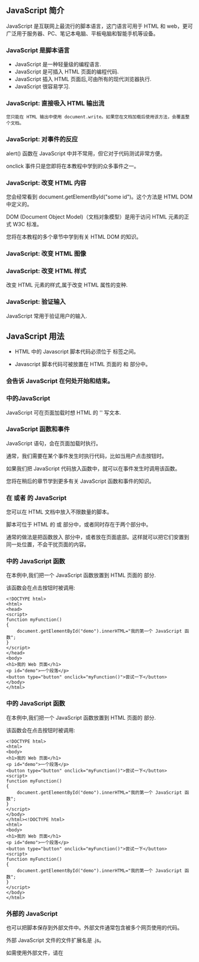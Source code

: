 ## JavaScript 简介

JavaScript 是互联网上最流行的脚本语言，这门语言可用于 HTML 和 web，更可广泛用于服务器、PC、笔记本电脑、平板电脑和智能手机等设备。

### JavaScript 是脚本语言

- JavaScript 是一种轻量级的编程语言.
- JavaScript 是可插入 HTML 页面的编程代码.
- JavaScript 插入 HTML 页面后,可由所有的现代浏览器执行.
- JavaScript 很容易学习.

### JavaScript: 直接吸入 HTML 输出流

	您只能在 HTML 输出中使用 document.write。如果您在文档加载后使用该方法，会覆盖整个文档。

### JavaScript: 对事件的反应

alert() 函数在 JavaScript 中并不常用，但它对于代码测试非常方便。

onclick 事件只是您即将在本教程中学到的众多事件之一。

### JavaScript: 改变 HTML 内容

您会经常看到 document.getElementById("some id")。这个方法是 HTML DOM 中定义的。

DOM (Document Object Model)（文档对象模型）是用于访问 HTML 元素的正式 W3C 标准。

您将在本教程的多个章节中学到有关 HTML DOM 的知识。

### JavaScript: 改变 HTML 图像

### JavaScript: 改变 HTML 样式

改变 HTML 元素的样式,属于改变 HTML 属性的变种.

### JavaScript: 验证输入

JavaScript 常用于验证用户的输入.

## JavaScript 用法

- HTML 中的 Javascript 脚本代码必须位于 <script> 与 </script> 标签之间。

- Javascript 脚本代码可被放置在 HTML 页面的 <body> 和 <head> 部分中。

### <script> 标签

如需在 HTML 页面中插入 JavaScript，请使用 <script> 标签。

<script> 和 </script> 会告诉 JavaScript 在何处开始和结束。

### <body> 中的JavaScript

JavaScript 可在页面加载时想 HTML 的 '<body>' 写文本.

### JavaScript 函数和事件

JavaScript 语句，会在页面加载时执行。

通常，我们需要在某个事件发生时执行代码，比如当用户点击按钮时。

如果我们把 JavaScript 代码放入函数中，就可以在事件发生时调用该函数。

您将在稍后的章节学到更多有关 JavaScript 函数和事件的知识。

### 在 <head> 或者 <body> 的 JavaScript

您可以在 HTML 文档中放入不限数量的脚本。

脚本可位于 HTML 的 <body> 或 <head> 部分中，或者同时存在于两个部分中。

通常的做法是把函数放入 <head> 部分中，或者放在页面底部。这样就可以把它们安置到同一处位置，不会干扰页面的内容。

### <head> 中的 JavaScript 函数

在本例中,我们把一个 JavaScript 函数放置到 HTML 页面的 <head> 部分.

该函数会在点击按钮时被调用:

```
<!DOCTYPE html>
<html>
<head>
<script>
function myFunction()
{
    document.getElementById("demo").innerHTML="我的第一个 JavaScript 函数";
}
</script>
</head>
<body>
<h1>我的 Web 页面</h1>
<p id="demo">一个段落</p>
<button type="button" onclick="myFunction()">尝试一下</button>
</body>
</html>
```

### <body> 中的 JavaScript 函数

在本例中,我们把一个 JavaScript 函数放置到 HTML 页面的<body> 部分.

该函数会在点击按钮时被调用:

```
<!DOCTYPE html>
<html>
<body>
<h1>我的 Web 页面</h1>
<p id="demo">一个段落</p>
<button type="button" onclick="myFunction()">尝试一下</button>
<script>
function myFunction()
{
    document.getElementById("demo").innerHTML="我的第一个 JavaScript 函数";
}
</script>
</body>
</html><!DOCTYPE html>
<html>
<body>
<h1>我的 Web 页面</h1>
<p id="demo">一个段落</p>
<button type="button" onclick="myFunction()">尝试一下</button>
<script>
function myFunction()
{
    document.getElementById("demo").innerHTML="我的第一个 JavaScript 函数";
}
</script>
</body>
</html>
```

### 外部的 JavaScript

也可以把脚本保存到外部文件中。外部文件通常包含被多个网页使用的代码。

外部 JavaScript 文件的文件扩展名是 .js。

如需使用外部文件，请在 <script> 标签的 "src" 属性中设置该 .js 文件：

```
<!DOCTYPE html>
<html>
<body>
<script src="myScript.js"></script>
</body>
</html>
```

你可以将脚本放置于 <head> 或者 <body>中，放在 <script> 标签中的脚本与外部引用的脚本运行效果完全一致。

myScript.js 文件代码如下：

```
function myFunction()
{
    document.getElementById("demo").innerHTML="我的第一个 JavaScript 函数";
}
```

外部脚本不能包含 '<script>' 标签.

## JavaScript Vscode & AI 编程助手

VSCode 完整安装教程参考：https://www.runoob.com/vscode/vscode-tutorial.html

AI 编程助手 —— Fitten Code

## Chrome 浏览器中执行 JavaScript 

参考 https://www.runoob.com/js/js-chrome.html

## JavaScript 输出

### JavaScript 没有任何打印或者输出的函数

### JavaScript 显示数据

JavaScript 可以通过不同的方式来输出数据：

- 使用 window.alert() 弹出警告框.

- 使用 document.write() 方法将内容写到 HTML 文档中。

- 使用 innerHTML 写入到 HTML 元素。

- 使用 console.log() 写入到浏览器的控制台。

### 使用 window.alert()

可以弹出警告框来显示数据:

```
<!DOCTYPE html>
<html>
<body>
<h1>我的第一个页面</h1><p>我的第一个段落。</p>
	
<script>window.alert(5 + 6);
</script>

</body>
</html>
```

### 操作 HTML 元素

如需从 JavaScript 访问某个 HTML 元素,可以是使用 document.getElementByld(Id) 方法.

请使用 'Id' 属性来表示 HTML 元素,bing innerHTML 来获取或插入元素内容:

```
<!DOCTYPE html><html>
<body>

<h1>我的第一个 Web 页面</h1>

	<p id="demo">我的第一个段落</p>

<script>
	document.getElementById("demo").innerHTML = "段落已修改。";
</script>

</body>
</html>
```

以上 JavaScript 语句 (在<script>标签中) 可以在 web 浏览器中执行:

**document.getElementByld("demo")** 是使用 Id 属性来查找 HTML 元素的 JavaScript 代码.

**innerHTML="段落已修改."** 是用于修改元素的 HTML 内容(innerHTML)的 JavaScript 代码.

***在本教程中*** 
- 在大多数情况下,在本教程中,我们将使用上面描述的方法来输出

- 上面的例子直接把 Id="demo" 的 <p> 元素写到 HTML 文档输出中

### 写到 HTML 问到

处于测试目的,可以将 JavaScript 直接写在 HTML 文档中:

```
<!DOCTYPE html><html>
<body><h1>我的第一个 Web 页面</h1>
	<p>我的第一个段落。</p>
	<script>document.write(Date());
</script>

</body>
</html>
```

- 使用 document.write() 可以向文档写入内容.

- 如果在文档已完成加载后执行 document.write,整个 HTML 页面将被覆盖.

```
<!DOCTYPE html>
<html>
<body>
<h1>我的第一个 Web 页面</h1>
<p>我的第一个段落。</p>
<button onclick="myFunction()">点我</button>
<script>
function myFunction() {
   	document.write(Date());
}
</script>
</body>
</html>
```

### 写到控制台

- 如果浏览器支持调试,可以使用 console.log() 方法在浏览器中显示 JavaScript 值.
- 浏览器中使用 F12 来启用调试模式,在调试窗口中点击 "Console" 菜单.

```
<!DOCTYPE html>
<html>
<body>
<h1>我的第一个 Web 页面</h1>
<script>
a = 5;
b = 6;
c = a + b;
console.log(c);
</script>

</body>
</html>
```

***程序中调试是测试,查找及减少 bug(错误)的过程.***

## JavaScript 语法

JavaScript 是一个程序语言.语法规则定义了语言结构.

### JavaScript 语法

- JavaScript 是一个脚本语言

- 它是一个轻量级,但功能强大的编程语言

### JavaScript 字面量

在编程语言中,一般固定值称为字面量,如 3.14

**数字 (Number) 字面量** 可以是整数或者小数,或者是科学计数(e).

**字符串 (String) 字面量** 可以使用单引号或双引号

**表达式字面量** 用于计算

**数组(Array) 字面量** 定义一个数组

**对象(Object) 字面量** 定义一个对象

**函数(Function) 字面量** 定义一个函数

### JavaScript 变量

在编程语言中,变量用于存储数据值

JavaScript 使用关键字 var 来定义变量,使用等号来为变量赋值:

```
var x, lengthx = 5
length = 6
```

变量可以通过变量名访问.在指令式语言中,变量通常是可变的.字面量是一个恒定的值.

变量是一个**名称**.字面量是一个**值**

### JavaScript 操作符

JavaScript 使用 **算数运算符** 来计算值

JavaScript 使用 **赋值运算符** 给变量赋值

JavaScript 语言有多种类型的运算符:

|类型|示例|描述|
|:---:|:---:|:---:|
|赋值,算数和运算符|= + - * /|在 JS 运算符中描述|
|条件,比较及逻辑运算符|== != < >|在 JS 比较运算符中描述|

### JavaScript 语句

在 HTML 中,JavaScript 语句用于向浏览器发出命令.

语句是用分号分隔:

```
x = 5 + 6;
y = x * 10;
```

### JavaScript 关键字

JavaScript 关键字用于识别要执行的操作.

和其他任何编程语言一样,JavaScript 保留了一些关键字为自己所用.

**var** 关键字告诉浏览器创建一个新的变量:

```
var x = 5 + 6;
var y = x * 10;
```

JavaScript 同样保留了一些关键字,这些关键字在当前的语言版本中并没有使用,但在以后 JavaScript 扩展中会用到.

以下是 JavaScript 中最重要的保留关键字 (按字母顺序):

```
abstract	else	instanceof	super
boolean	enum	int	switch
break	export	interface	synchronized
byte	extends	let	this
case	false	long	throw
catch	final	native	throws
char	finally	new	transient
class	float	null	true
const	for	package	try
continue	function	private	typeof
debugger	goto	protected	var
default	if	public	void
delete	implements	return	volatile
do	import	short	while
double	in	static	with
```

### JavaScript 注释

双斜杠 // 后的内容会被浏览器忽略

### JavaScript 数据类型

JavaScript 有多种数据类型: 数字、字符串、数组、对象等等：

```
var length = 16;                                  // Number 通过数字字面量赋值 
var points = x * 10;                              // Number 通过表达式字面量赋值
var lastName = "Johnson";                         // String 通过字符串字面量赋值
var cars = ["Saab", "Volvo", "BMW"];              // Array  通过数组字面量赋值
var person = {firstName:"John", lastName:"Doe"};  // Object 通过对象字面量赋值
```

数据类型的概念

编程语言中,数据类型是一个非常重要的内容.

为了可以操作变量,了解数据类型的概念非常重要.

如果没有使用数据类型,以下实例将无法执行:

```
16 + "Volvo"
```

16 加上 "Volvo" 是如何计算呢? 以上会产生一个错误还是输出以下结果呢？

```
"16Volvo"
```
可以在浏览器尝试执行以上代码查看效果.

### JavaScript 函数

JavaScript 语句可以写在函数内,函数可以重复引用:

**引用一个函数**=调用函数(执行函数内的语句).

```
function myFunction(a, b) {
   	return a * b;         
                     
// 返回 a 乘以 b 的结果
}
```

### JavaScript 字母大小写

JavaScript 对大小写是敏感的.

当编写 JavaScript 语句时,请留意是否关闭大小写切换键.

函数 **getElementByld** 与 **getElementBylD** 是不同的.

同样,变量 **myVariable** 与 **MyVariable** 也是不同的.

### JavaScript 字符集

JavaScript 使用 Unicode 字符集.

Unicode 覆盖了所有的字符,包含标点等字符.

如需进一步了解,请学习 [完整 Unicode 参考手册](https://www.runoob.com/charsets/ref-html-utf8.html)

***JavaScript 中,常见的是驼峰法的命名规则,如 lastName(而不是lastname).***

## JavaScript 语句

JavaScript 语句向浏览器发出的命名.语句的作用是告诉浏览器该做什么.

### JavaScript 语句

JavaScript 语句是发给浏览器的命令.

这些命令的作用是告诉浏览器要做的事情.

下面的 JavaScript 语句向 id="demo" 的 HTML 元素输出文本 "你好 Dolly":

```
document.getElementById("demo").innerHTML = "你好 Dolly";
```

### 分号 ;

分号用于分隔 JavaScript 语句.

通常我们在每条可执行的语句结尾添加分号.

使用分号的另一用处是在一行中编写多条语句.

```
a = 5;
b = 6;
c = a + b;
以上实例也可以这么写:
a = 5; b = 6; c = a + b;
```

***也可能看到不带有分号的案例.在 JavaScript 中,用分号来结束语句是可选的.***

### JavaScript 代码

JavaScript 代码是 JavaScript 语句的序列.

浏览器按照编写顺序依次执行每条语句.

本例向网页输出一个标题和两个段落:

```
document.getElementById("demo").innerHTML="你好 Dolly";
document.getElementById("myDIV").innerHTML="你最近怎么样?";
```

### JavaScript 代码块

JavaScript 可以分批地组合起来.

代码块以左花括号开始,右花括号结束.

代码块的作用是一并地执行语句序列.

本例向网页输出一个标题和两个段落:

```
function myFunction()
{
    document.getElementById("demo").innerHTML="你好Dolly";
    document.getElementById("myDIV").innerHTML="你最近怎么样?";
}
```

### JavaScript 语句标识符

JavaScript 语句通常以一个 **语句标识符** 为开始,并执行该语句.

语句标识符是留着关键字不能作为变量名使用.

下表列出了 JavaScript 语句标识符(关键字):

|语句|描述|
|:---:|:---:|
|break|用于跳出循环.|
|catch|语句块,在 try 语句块执行出错时执行 catch 语句块.|
|continue|跳过循环中的一个迭代|
|do...while|跳过循环中的一个迭代.|
|for|在条件语句为 true 时,可以将代码块执行指定的次数.|
|for...in|用于遍历数组或者对象的属性 (对数组或者对象的属性进行循环操作).|
|function|定义一个函数|
|if...else|用于基于不同的条件来执行不同的动作.|
|return|返回结果,并退出函数|
|switch|用于基于不同的条件来执行不同的动作.|
|throw|抛出 (生成) 错误.|
|try|实现错误处理,与 catch 一同使用.|
|var|声明一个变量.|
|while|当条件语句为 true 时,执行语句块.|

### 空格

JavaScript 会忽略多余的空格.可以向脚本添加空格,来提高其可读性.下面的两行代码是等效的:

```
var person="runoob";
var person = "runoob";
```

### 对代码行进行折行

可以在文本字符串中使用反斜杠对代码行进行换行.下面的例子是正确的显示:

```
document.write("你好 \
世界!");
```

不过,不能向这样换行:

```
document.write \ 
("你好世界!");
```

**知识点**: JavaScript 是脚本语言,浏览器会在读取代码时,逐行地执行脚本代码.而对于传统编程来说,会在执行前对所有代码进行编译.

## JavaScript 注释

JavaScript 注释可用于提高代码的可读性.

### JavaScript 注释

JavaScript 不会执行注释.

可以添加注释来对 JavaScript 进行解释,或者提高代码的可读性.

单行注释以 // 开头.

本例用单行注释来解释代码:

```
// 输出标题：
document.getElementById("myH1").innerHTML="欢迎来到我的主页";
// 输出段落：
document.getElementById("myP").innerHTML="这是我的第一个段落。";
```

### JavaScript 多行注释

多行注释以 /* 开始,以 */ 结尾.

下面的例子使用多行注释来解释代码:

```
/*
下面的这些代码会输出
一个标题和一个段落
并将代表主页的开始
*/
document.getElementById("myH1").innerHTML="欢迎来到我的主页";
document.getElementById("myP").innerHTML="这是我的第一个段落。";
```

### 使用注释来阻止执行

在下面的例子中,注释用于阻止其中一条代码行的执行 (可用于调试):

```
// document.getElementById("myH1").innerHTML="欢迎来到我的主页";
document.getElementById("myP").innerHTML="这是我的第一个段落。";
```

在下面的例子中,注释用于阻止代码块的执行 (可用于调试):

```
/*
document.getElementById("myH1").innerHTML="欢迎来到我的主页";
document.getElementById("myP").innerHTML="这是我的第一个段落。";
*/
```

### 在行末使用注释

在下面的例子中,我们把注释放到代码行的结尾处:

```
var x=5;    // 声明 x 并把 5 赋值给它
var y=x+2;  // 声明 y 并把 x+2 赋值给它
```

## JavaScript 变量

变量是用于存储信息的"容器".

在 JavaScript 中,变量用于存储数据,并可以在程序执行过程中动态更改.

在 JavaScript 中,变量可以存储各种类型的数据,如数字、字符串、对象、函数等.

变量名是标识符,用于引用存储在变量中的数据.

在 JavaScript 中,可以使用 var、let 和 const 关键字来声明变量。

- var：ES5 引入的变量声明方式，具有函数作用域。

- let：ES6 引入的变量声明方式，具有块级作用域。

- const：ES6 引入的常量声明方式，具有块级作用域，且值不可变。

```
var x=5;
var y=6;
var z=x+y;
```

**就像代数那样**

x=5

y=6 

z=x+y

在代数中,我们使用字母(比如 x) 来保存值 (比如 5).

通过上面的表达式 z=x+y,我们能够计算出 z 的值为 11.

在 JavaScript 中,这些字母被称为变量.

***可以把变量看作存储数据的容器.***

### JavaScript 变量

与代数一样,JavaScript 变量可用于存放值 (比如 x = 5) 和表达式 (比如 z = x + y).

变量可以使用短名称 (比如 x 和 y),也可以使用描述性更好的名称 (比如 age,sum,totavolume).

- 变量必须以字母开头

- 变量也能以 $ 和 _ 符号开头 (不过我们不推荐这么做)

- 变量名称对大小写敏感 (y 和 Y 是不同的变量)

***JavaScript 语句和 JavaScript 变量都对大小写敏感.***

### JavaScript 数据类型

JavaScript 变量还能保存其他数据类型,比如文本值(name="Bill Gates").

在 JavaScript 中,类似 "Bill Gates" 这样一条文本被称为字符串.

JavaScript 变量有很多种类型,但是现在,我们只关注数字和字符串.

当我们向变量分配文本值时,应该用双引号或单引号包围这个值.

当我们向变量赋的值是数值时,不要使用引号.如果我们用引号包围数值,该值会被作为文本来处理.

```
var pi=3.14;  
// 如果你熟悉 ES6，pi 可以使用 const 关键字，表示一个常量
// const pi = 3.14;
var person="John Doe";
var answer='Yes I am!';
```

### 声明 (创建) JavaScript 变量

在 JavaScript 中创建变量通常称为"声明"变量.

我们使用 var 关键词来声明变量:

```
var carname;
```

变量声明之后,该变量是空的 (它没有值).

如需向变量赋值,请使用等号:

```
carname="Volvo";
```

不过也可以在声明变量时对其赋值:

```
var carname="Volvo";
```

在下面的例子中,我们创建了名为 carname 的变量,并向其赋值"Volvo",然后把它放入 id="demo" 的 HTML 段落中:

```
var carname="Volvo";
document.getElementById("demo").innerHTML=carname;
```

**var 声明特点**:

- 变量可以重复声明 (覆盖原变量).

- 变量未赋值时,默认值为 undefined.

- var 声明的变量会提升 (Hoisting),但不会初始化.

***一个好的编程习惯,在代码开始处,统一对需要的变量进行声明.***

### 一条语句,多个变量

我们可以在一条语句中声明很多变量.该语句以 var 开头,并使用逗号分隔变量即可:

```
var lastname="Doe", age=30, job="carpenter";
```

声明也可横跨多行:

```
var lastname="Doe",
age=30,
job="carpenter";
```

一条语句中声明的多个变量不可以同时赋同一个值:

```
var x, y, z = 1;
```

x,y 为 undefined, z 为 1.

### Value = undefined

在计算机程序中,经常会声明无值的变量.未使用值来声明的变量,其值实际上是 undefined.

在执行过以下语句后,变量 carname 的值将是 undefined:

```
var carname;
```
### 重新声明 JavaScript 变量

若果重新声明 JavaScript 变量,该变量的值不会丢失.

在以下两条语句执行后,变量 carname 的值依然是 "Volvo":

```
var
carname="Volvo"; 
var carname;
```

### JavaScript 算数

我们可以通过 JavaScript 变量来做算数,使用的是 = 和 + 这类运算符:

```
y=5;
x=y+2;
```

### 使用 let 和 const (ES6)

在 2015 年以前,我们使用 var 关键字来声明 JavaScript 变量.

在 2015 后的 JavaScript 版本 (ES6) 允许我们使用 const 关键字来定义一个变量,使用 let 关键字定义的限定范围内作用域的变量.

**let**

let 是 ES6 引入的新变量声明方式,推荐使用.

**let 语法:**

```
let variableName = value;let variableName = value;
```

```
let city = "北京";
let age = 30;
console.log(city, age); // 输出: 北京 30
```

**const**

const 用于定义常量,即一旦赋值后,变量的值不能再被修改.

**const 语法**:

```
const variableName = value;
```

```
const z = 10;
// z = 20; // 报错，常量不可重新赋值
if (true) {
    const z = 20; // 不同的常量
    console.log(z); // 输出 20
}
console.log(z); // 输出 10
```

更多 const 和 let 内容可以参阅: [JavaScript let 和 const](https://www.runoob.com/js/js-let-const.html).

## JavaScript 数据类型

**值类型(基本类型):** 字符串 (String)、数字（Number）、空（Null）、未定义 （undefined）、Symbol。

**引用数据类型:** 对象 （Object）、数组 （Array）、函数 （Function），还有两个特殊的对象：正则 （RegExp） 和 日期 （Date）。

**注:** ***Symbol 是 ES6 引入的一种新的原始数据类型,表示独一无二的值.***

### JavaScript 拥有动态类型

JavaScript 拥有动态类型.这意味着相同的变量可用作不同的类型:

```
var x;               
	// x 为 undefinedvar x = 5;           
	// 现在 x 为数字
var x = "John";      // 现在 x 为字符串
```

变量的数据类型可以使用 typeof 操作符来查看:

```
typeof "John"                // 返回 string
typeof 3.14                  // 返回 number
typeof false                 // 返回 boolean
typeof [1,2,3,4]             // 返回 object
typeof {name:'John', age:34} // 返回 object
```

**typeof[1,2,3,4] 返回 "object"**,这是 JavaScript 早期设计的一个"缺陷",数组本质上是特殊类型的对象.

正确检测数组的方法:

```
Array.isArray([1,2,3]); // true
[1,2,3] instanceof Array; // true
```

### JavaScript 字符串

字符串是存储字符 (比如 "Bill Gates") 的变量.

字符串可以是引号中的任意文本.可以使用单引号或双引号:

```
var
carname="Volvo XC60";
var
carname='Volvo XC60';
```

可以在字符串中使用引号,只要不匹配包围字符串的引号即可:

```
var answer="It's alright";
var answer="He is called 'Johnny'";
var answer='He is called "Johnny"';
```

### JavaScript 数字

JavaScript 只有一种数字类型.数字可以带小数点,也可以不带:

```
var x1=34.00;      //使用小数点来写
var
x2=34;             //不使用小数点来写
```

极大或极小的数字可以通过科学 (指数) 计数法来书写:

```
var y=123e5;      // 12300000
var z=123e-5;     // 0.00123
```

### JavaScript 布尔

布尔 (逻辑) 只能有两个值:true 或 false.

```
var x=true;
var y=false;
```

### JavaScript 数组

下面的代码创建名为 cars 的数组:

```
var cars=new Array();
cars[0]="Saab";
cars[1]="Volvo";
cars[2]="BMW";
```

或者 (condensed array):

```
var cars=new Array("Saab","Volvo","BMW");
```

或者 (literal array):

```
var cars=["Saab","Volvo","BMW"];
```

### JavaScript 对象

对象由花括号分隔,在括号内部,对象的属性以名称和值对的形式 (name : value) 来定义.属性由逗号分隔:

```
var person={firstname:"John", lastname:"Doe", id:5566};
```

上面例子中的对象 (person) 有三个属性: firstname、lastname 以及 id.

空格和折行无关紧要.声明可横跨多行:

```
var person={
firstname : "John",
lastname  : "Doe",
id        :  5566
};
```

对象属性由两种寻址方式:

```
name=person.lastname;
name=person["lastname"];
```

### Undefined 和 Null

Undefined 这个值表示变量不含有值.

可以通过变量的值设置为 null 来清空变量.

```
cars=null;
person=null;
```

### 声明变量类型

当我们声明新变量时,可以使用关键字 "new" 来声明其类型:

```
var carname=new String;
var x=      new Number;
var y=      new Boolean;
var cars=   new Array;
var person= new Object;
```

***JavaScript 变量均为对象.当我们声明一个变量时,就创建了一个新的对象.***

## JavaScript 对象

JavaScript 对象是拥有属性和方法的数据.

在 JavaScript 中,几乎所有的事物都是对象.

***在 JavaScript 中,对象是非常重要的,当我们理解了对象,就可以了解 JavaScript.***

以下代码为变量 **car** 设置值为 "Fiat":

```
var car = "Fiat";
```

对象也是一个变量,但对象可以包含多个值 (多个变量),每个值以 **name:value** 对呈现.

```
var car = {name:"Fiat", model:500, color:"white"};
```

以上实例中,3个值 ("Fiat",500,"white")赋予变量 car.

***JavaScript 对象是变量的容器.***

### 对象定义

你可以使用字符来定义和创建 JavaScript 对象:

```
var person = {firstName:"John", lastName:"Doe", age:50, eyeColor:"blue"};
```

定义 JavaScript 对象可以跨越多行,空格跟换行不是必须的:

```
var person = {
    firstName:"John",
    lastName:"Doe",
    age:50,
    eyeColor:"blue"
};var person = {
    firstName:"John",
    lastName:"Doe",
    age:50,
    eyeColor:"blue"
};
```

### 对象属性

可以说 "JavaScript 对象是变量的容器".

但是,我们通常认为 "JavaScript 对象是键值对的容器".

键值对通常写法为 **name : value** (键与值以冒号分隔).

键值对在 JavaScript 对象通常称为 **对象属性**.

***JavaScript 对象是属性变量的容器.***

对象键值对的写法类似于:

- PHP 这种的关联数组

- Python 中的字典

- C 语言中的哈希表

- Java 中的哈希映射

- Ruby 和 Perl 中的哈希表

### 访问对象属性

我们可以通过两种方式访问对象属性:

```
person.lastName;
```

```
person["lastName"];
```

### 对象方法

对象的方法定义了一个函数,并作为对象的属性存储.

对象方法通过添加 () 调用 (作为一个函数).

该实例访问了 person 对象的 fullName() 方法:

```
name = person.fullName();
```

如果要访问 person 对象的 fullName 属性,它将作为一个定义函数的字符串返回:

```
name = person.fullName;
```

***JavaScript 对象是属性和方法的容器.***

### 访问对象的方法

可以使用以下语法创建对象方法:

```
methodName : function() {
    // 代码 
}
```

可以使用以下语法访问对象方法:

```
objectName.methodName()
```

通常 fullName() 是作为 person 对象的一个方法,fullName 是作为一个属性.

如果使用 fullName 属性,不添加 **()**,它会返回函数的定义:

```
objectName.methodName
```

有多种方式可以创建,使用和修改 JavaScript 对象.

同样也有多种方式用来创建,使用和修改属性和方法.

### 更多实例

[创建 JavaScript 对象Ⅰ](https://www.runoob.com/try/tryit.php?filename=tryjs_object_create_1)

[创建 JavaScript 对象 Ⅱ](https://www.runoob.com/try/tryit.php?filename=tryjs_object_create_2)

[访问对象属性Ⅰ](https://www.runoob.com/try/tryit.php?filename=tryjs_object_properties_1)

[访问对象 Ⅱ](https://www.runoob.com/try/tryit.php?filename=tryjs_object_properties_2)

[函数属性作为一个方法访问](https://www.runoob.com/try/tryit.php?filename=tryjs_object_method)

[函数属性作为一个属性访问](https://www.runoob.com/try/tryit.php?filename=tryjs_object_function)

### JavaScript 函数

函数是由事件驱动的或者当它被调用时执行的可重复使用的代码块.

```
<!DOCTYPE html>
<html>
<head>
<meta charset="utf-8">
<title>测试实例</title>
<script>
function myFunction()
{
    alert("Hello World!");
}
</script>
</head>
 
<body>
<button onclick="myFunction()">点我</button>
</body>
</html><!DOCTYPE html>
<html>
<head>
<meta charset="utf-8">
<title>测试实例</title>
<script>
function myFunction()
{
    alert("Hello World!");
}
</script>
</head>
 
<body>
<button onclick="myFunction()">点我</button>
</body>
</html>
```

### JavaScript 函数语法

函数就是包裹在花括号中的代码块,前面使用了关键词 function:

```
function functionname()
{
    // 执行代码
}
```

当调用函数时,会执行函数内的代码.

可以在某事件发生时直接调用函数 (比如当用户点击按钮时),并且可由 JavaScript 在任何位置进行调用.

***JavaScript 对大小写敏感.关键词 function 必须是小写的,并且必须以与函数名称相同的大小写来调用函数.***

### 调用带参数的函数

在调用函数时,可以向其传递值,这些值被称为参数.

这些参数可以在函数中使用.

可以发送任意多的参数,由逗号 (,) 分隔:

```
myFunction(argument1,argument2)
```

当声明函数时,请把参数作为变量来声明:

```
function myFunction(var1,var2)
{
代码
}
```

变量和参数必须以一致的顺序出现.第一个变量就是第一个被传递的参数的给定的值,以此类推.

```
<p>点击这个按钮，来调用带参数的函数。</p>
<button onclick="myFunction('Harry Potter','Wizard')">点击这里</button>
<script>
function myFunction(name,job){
    alert("Welcome " + name + ", the " + job);
}
</script>
```

上面的函数在按钮被点击时会提示 "Welcome Harry Potter,the Wizard".

函数很灵活,可以使用不同的参数来调用该函数,这样就会给出不同的消息:

```
<button onclick="myFunction('Harry Potter','Wizard')">点击这里</button>
<button onclick="myFunction('Bob','Builder')">点击这里</button>
```

根据点击的不同的按钮,上面的例子会提示 "Welcome Harry Potter,the Wizard" 或 "Welcome Bob,the Builder".

### 带有返回值的函数

有时,我们会希望函数将值返回调用它的地方.

通过使用 return 语句就可以实现.

在使用 return 语句时,函数会停止执行,并返回指定的值.

**语法**

```
function myFunction()
{
    var x=5;
    return x;
}
```

上面的函数会返回值 5.

***注意:*** 整个 JavaScript 并不会停止执行,仅仅是函数.JavaScript 将继续执行代码,从调用函数的地方.

函数调用将被返回值取代:

```
var myVar=myFunction();
```

myVar 变量的值是 5,也就是函数 "myFunction()" 所返回的值.

即使不把它保存为变量,也可以使用返回值:

```
document.getElementById("demo").innerHTML=myFunction();
```

"demo" 元素的 innerHTML 将成为 5,也就是函数 "myFunction()" 所返回的值.

可以使返回值基于传递到函数中的参数:

```
function myFunction(a,b)
{
    return a*b;
}
 
document.getElementById("demo").innerHTML=myFunction(4,3);
```

"demo" 元素的 innerHTML 将是:

12

在我们仅仅希望退出函数时,也可使用 return 语句.返回值是可选的:

```
function myFunction(a,b)
{
    if (a>b)
    {
        return;
    }
    x=a+b
}
```

如果 a 大于 b,则上面的代码将退出函数,并不会计算 a 和 b 的总和.

### 局部 JavaScript 变量

在 JavaScript 函数内部声明的变量 (使用 var) 是局部变量,所以只能在函数内部访问它. (该变量的作用域是局部的).

我们可以在不同的函数中使用名称相同的局部变量,因为只有声明过该变量的函数才能识别出该变量.

只要函数运行完毕,本地变量就会被删除.

### 全局 JavaScript 变量

在函数外声明的变量是全局变量,网页上的所有脚本和函数都能访问它.

### JavaScript 变量的生存期

JavaScript 变量的生命周期从它们被声明的时间开始.

局部变量会在函数运行以后被删除.

全局变量会在页面关闭后被删除.

### 向未声明的 JavaScript 变量分配值

如果我们把值赋给尚未声明的变量,该变量将被自动作为 window 的一个属性.

这条语句:

```
carname="Volvo";
```

将声明 window 的一个属性 carname.

非严格模式下给未声明变量赋值创建的全局变量,是全局对象的可配置属性,可以删除.

```
var var1 = 1; // 不可配置全局属性
var2 = 2; // 没有使用 var 声明，可配置全局属性

console.log(this.var1); // 1
console.log(window.var1); // 1
console.log(window.var2); // 2

delete var1; // false 无法删除
console.log(var1); //1

delete var2; 
console.log(delete var2); // true
console.log(var2); // 已经删除 报错变量未定义
```

## JavaScript 作用域

作用域是可访问变量的集合.

### JavaScript 作用域

在 JavaScript 中,对象和函数同样也是变量.

**在 JavaScript 中,作用域为可访问变量,对象,函数的集合.**

JavaScript 函数作用域:作用域在函数内修改.

### JavaScript 局部作用域

变量在函数内声明,变量为局部变量,具有局部作用域.

局部变量:只能在函数内部访问.

```
// 此处不能调用 carName 变量
function myFunction() {
    var carName = "Volvo";
    // 函数内可调用 carName 变量
}
```

因为局部变量只作用于函数内,所以不同的函数可以使用相同名称的变量.

局部变量在函数开始执行时创建,函数执行完后局部变量会自动销毁.

### JavaScript 全局变量

变量在函数外定义,即为全局变量.

全局变量有 **全局作用域**:网页中所有脚本和函数均可使用.

```
var carName = " Volvo";
 
// 此处可调用 carName 变量
function myFunction() {
    // 函数内可调用 carName 变量
}
```

如果变量在函数内没有声明 (没有使用 var 关键字),该变量为全局变量.

以下实例中 carName 在函数内,但是为全局变量.

```
// 此处可调用 carName 变量
 
function myFunction() {
    carName = "Volvo";
    // 此处可调用 carName 变量
}
```

### JavaScript 变量生命周期

JavaScript 变量生命周期在它声明时初始化.

局部变量在函数执行完毕后销毁.

全局变量在页面关闭后销毁.

### 函数参数

函数参数只在函数内起作用,是局部变量.

### HTML 中的全局变量

在 HTML 中,全局变量是 window 对象,所以 window 对象可以调用函数内的未声明 (未加 var) 的局部变量.

**注意:** 所有全局变量都属于 window 对象.

```
//此处可使用 window.carName
 
function myFunction() {
    carName = "Volvo";
}
```

### 你知道吗?

***你的全局变量,或者函数,可以覆盖 window 对象的变量或者函数.***

***局部变量,包括 window 对象可以覆盖全局变量和函数.***

在 JavaScript 中,函数内部的局部变量通常不可以直接被外部访问,但有几种方式可以将函数内部的局部变量暴露给外部作用域,具体如下:

- **通过全局对象:** 在函数内部,可以通过将局部变量赋值给 window 对象的属性来使其成为全局可访问的.例如,使用 **window.a = a;** 语句,可以在函数外部通过 **window.a** 访问到这个局部变量的值

- **定义全局变量:** 在函数内部不使用 **var、let** 或 **const** 等关键字声明变量时，该变量会被视为全局变量，从而可以在函数外部访问。但这种做法通常不推荐，因为它可能导致意外的副作用和代码难以维护。

- **返回值:** 可以通过在函数内部使用 **return** 语句返回局部变量的值,然后在函数外部接收这个返回值.这样,虽然局部变量本身不会被暴露,但其值可以通过函数调用传递到外部.

- **闭包:** JavaScript 中的闭包特性允许内部函数访问外部函数的局部变量.即使外部函数执行完毕后,其局部变量仍然可以被内部函数引用.

- **属性和方法:** 定义在全局作用域中的变量和函数都会变成 window 对象的属性和方法,因此可以在调用时省略 window,直接使用变量名或函数名.

## JavaScript 事件

HTML 事件是发生在 HTML 元素上的事情.

挡在 HTML 页面中使用 JavaScript 时,JavaScript 可以触发这些事件.

### HTML 事件

HTML 事件可以是浏览器行为,也可以是用户行为.

以下是 HTML 事件的实例:

- HTML 页面完成加载

- HTML input 字段改变时

- HTML 按钮被点击

通常,当事件发生时,可以做这些事情.

在事件触发时 JavaScript 可以执行一些代码.

HTML 元素中可以添加事件属性,使用 JavaScript 代码来添加 HTML 元素.

单引号:

```
<some-HTML-element some-event='JavaScript 代码'>
```

双引号:

```
<some-HTML-element some-event="JavaScript 代码">
```

在以下实例中,按钮元素中添加了 onclick 属性 (并加上代码):

```
<button onclick="getElementById('demo').innerHTML=Date()">现在的时间是?</button>
```

以上实例中,JavaScript 代码将修改 id="demo" 元素的内容.

在下一个实例中,代码将修改自身元素的内容 (使用 **this**.innerHTML):

```
<button onclick="this.innerHTML=Date()">现在的时间是?</button>
```

*** JavaScript 代码通常是几行代码.比较常见的是通过事件属性来调用:***

```
<button onclick="displayDate()">现在的时间是?</button>
```

### 常见的 HTML 事件

下面是一些常见的 HTML 事件的列表:

|事件|描述|
|:---:|:---:|
|onchange|HTML 元素改变|
|onclick|用户点击 HTML 元素|
|onmouseover|鼠标指针移动到指定的元素上时发生|
|onmouseout|用户从一个 html 元素上移开鼠标时发生|
|onkeydown|用户按下键盘按键|
|onload|浏览器已完成页面的加载|

更多事件列表: [JavaScript 参考手册 - HTML DOM 事件](https://www.runoob.com/jsref/dom-obj-event.html).

### JavaScript 可以做什么?

事件可以用于处理表单验证,用户输入,用户行为及浏览器动作:

- 页面加载时触发事件

- 页面关闭时触发事件

- 用户点击按钮执行动作

- 验证用户输入内容的合法性

- 等等...

可以使用多种方法来执行 JavaScript 事件代码:

- HTML 事件属性可以直接执行 JavaScript 代码

- HTML 事件属性可以调用 JavaScript 函数

- 可以为 HTML 元素指定自己的事件处理程序

- 可以阻止事件的发生.

- 等等...

***在 HTML DOM 章节中将会学到更多关于事件及事件处理程序的知识.***

## JavaScript 字符串

JavaScript 字符串用于存储和处理文本.

### JavaScript 字符串

字符串可以存储一系列字符,如 "John Doe".

字符串可以是插入到引号中的任何字符.可以使用单引号或双引号:

```
var
carname = "Volvo XC60";
var
carname = 'Volvo XC60';
```

可以使用索引位置来访问字符串中的每个字符:

```
var character = carname[7];
```

字符串的索引从 0 开始,这意味着第一个字符索引值为 `[0]`,第二个为`[1]`,以此类推.

```
const name = "RUNOOB";
let letter = name[2];

document.getElementById("demo").innerHTML = letter;
```

可以在字符串中使用引号,字符串中的引号不要与字符串的引号相同:

```
var answer = "It's alright";
var answer = "He is called 'Johnny'";
var answer = 'He is called "Johnny"';
```

也可以在字符串添加转义符来使用引号:

```
var x = 'It\'s alright';
var y = "He is called \"Johnny\"";
```

### 字符串长度

可以使用内置属性 length 来计算字符串的长度:

```
var txt = "ABCDEFGHIJKLMNOPQRSTUVWXYZ";var sln = txt.length;
```

### 特殊字符

在 JavaScript 中,字符串写在单引号或双引号中.

因为这样,以下实例 JavaScript 无法解析:

```
"We are the so-called "Vikings" from the north."
```

字符串 "We are the so-called" 被截断.

如何解决以上问题呢?可以使用反斜杠 (\) 来转义 "Vikings" 字符串中的双引号,若下:

```
"We are the so-called \"Vikings\" from the north."
```

反斜杠是一个**转义字符**.转义字符将特殊字符转换为字符串字符:

转义字符 (\) 可以用于转义撇号,换行,引号,等其他特殊字符:

|代码|输出|
|:---:|:---:|
|\'|单引号|
|\"|双引号|
|\\|反斜杠|
|\n|换行|
|\r|回车|
|\t|tab (制表符)|
|\b|退格符|
|\f|换页符|

### 字符串可以是对象

通常, JavaScript 字符串是原始值,可以使用字符创建: **var firstName = "John"**

但我们也可以使用 new 关键字将字符串定义为一个对象: **var firstName = new String("John")

```
var x = "John";
var y = new String("John");
typeof x //  返回 String
typeof y // 返回 Object
```

***不要创建 String 对象.它会拖慢执行速度,并可能产生其他副作用:***

```
var x = "John";              
var y = new String("John");
(x === y) // 结果为 false，因为 x 是字符串，y 是对象var x = "John";              
var y = new String("John");
(x === y) // 结果为 false，因为 x 是字符串，y 是对象
```

=== 为绝对相等,即数据类型与值都必须相等.

### 字符串属性和方法

原始值字符串,如 "John",没有属性和方法(因为他们不是对象).

原始值可以使用 JavaScript 的属性和方法,因为 JavaScript 在执行方法和属性时可以吧原始值当作对象.

**字符串方法我们将在下一章节中介绍**

### 字符串属性

|属性|描述|
|:---:|:---:|
|constructor|返回创建字符串属性的函数|
|length|返回字符串的长度|
|prototype|允许向对象添加属性和方法|

### 字符串方法

更多方法实例可以参见: [JavaScript String 对象](https://www.runoob.com/jsref/jsref-obj-string.html).

|方法|描述|
|:---:|:---:|
|charAt()|返回指定索引位置的字符|
|charCodeAt()|返回指定索引位置字符 Unicode 值|
|concat()|连接两个或多个字符串,返回连接后的字符串|
|fromCharCode()|将 Unicode 转换为字符串|
|indexOf()|返回字符串中检索指定字符第一次出现的位置|
|lastIndexOf()|返回字符串中检索指定字符最后一次出现的位置|
|localeCompare()|用本地特定的顺序来比较连个字符串|
|match()|找到一个或多个正则表达式的匹配|
|replace()|替换与正则表达式匹配的子串|
|search()|检索与正则表达式相匹配的值|
|slice()|提取字符串的片段,并在新的字符串中返回被提取的部分|
|split()|吧字符串分割为子字符串的数组|
|substr()|从起始索引号提取字符串中指定数目的字符|
|substring()|提取字符串中两个指定的索引号之间的字符|
|toLocaleLowerCase()|根据主机的语言环境把字符串转换为小写,只有几种语言 (如土耳其语) 具有地方特有的大小写映射|
|toLocaleUpperCase()|根据主机的语言环境把字符串转换为大写,只有几种语言 (如土耳其语) 具有地方特有的大小写映射|
|toLowerCase()|把字符串转换为小写|
|toString()|返回字符串对象值|
|toUpperCase()|把字符串转换为大写|
|trim()|移除字符串首位空白|
|valueOf()|返回某个字符串对象的原始值|

## JavaScript 字符串模板

### JavaScript 模板字符串

JavaScript 中的模板字符串是一种方便的字符串语法,允许在字符串中嵌入表达式和变量.

模板字符串使用单引号 `` 作为字符串的定界符分隔的字面量.

模板字面量是用单引号 (`) 分隔的字面量,允许多行字符串、带嵌入表达式的字符串插值和一种叫带标签的模板的特殊结构

**语法**

```
`string text`

`string text line 1
 string text line 2`

`string text ${expression} string text`

tagFunction`string text ${expression} string text`
```

**参数**

- **string text:** 将成为模板字面量的一部分的字符串文本.几乎允许所有字符,包括换行符和其他空白字符.但是,除非使用了标签函数,否则无效的转义序列将导致语法错误.

- **expression:** 要插入当前位置的表达式,其值被转换为字符串或传递给 tagFunction.

- **tagFunction:** 如果指定,将使用模板字符串数组和替换表达式调用它,返回值将成为模板字面量的值.

```
let text = `Hello RUNOOB!`;
```

**浏览器支持**

Chrome,Edge,Firefox,Safari,Opera

模板字符串中可以同时使用单引号和双引号:

```
let text = `He's often called "Runoob"`;
```

模板字符串还支持多行文本,而无需使用特殊的转义字符;

```
const multiLineText = `
  This is
  a multi-line
  text.
`;
```

若要转义模板字面量中的反引号 (\`),需在反引号之前加一个反斜杠 (\\).

```
`\`` === "`"; // true
```

模板字面量用反引号 (\`) 扩起来,二部是双引号 (") 或单引号 (') .

除了普通字符串外,模板字面量还可以包含占位符 ———— 一种由美元符号和大括号分隔的嵌入式表达式： **${expression}**.

字符串和占位符被传递给一个函数 (要么是默认函数,要么是自定义函数).默认函数 (当未提供自定义函数时) 只执行字符串插值来替换占位符,然后将这些部分拼接到一个字符串中.

模板字符串中允许我们使用变量:

```
const name = 'Runoob';
const age = 30;
const message = `My name is ${name} and I'm ${age} years old.`;
```

以上实例中,**${name}** 和 **${age}** 是模板字符串的表达式部分,它们被包含在 **${}** 内部,并在运行时求值.

模板字符串允许我们在字符串中引用变量、执行函数调用和进行任意的 JavaScript 表达式.

模板字符串中允许我们使用表达式:

```
let price = 10;
let VAT = 0.25;

let total = `Total: ${(price * (1 + VAT)).toFixed(2)}`;
```

模板字符串当作 HTML 模板使用:

```
let header = "";
let tags = ["RUNOOB", "GOOGLE", "TAOBAO"];

let html = `<h2>${header}</h2><ul>`;
for (const x of tags) {
  html += `<li>${x}</li>`;
}

html += `</ul>`;
```

## JavaScript 运算符

**运算符 = 用于赋值**

**运算符 + 用于加值**

运算符 = 用于给 JavaScript 变量赋值.

算术运算符 **+** 用于把值加起来.

```
y=5;
z=2;
x=y+z;
```

以上语句执行后,x 的值是:

7

### JavaScript 算术运算符

与 / 或 值之间的算术运算符.

**y=5**,下面的表格解释了这些算术运算符:

|运算符|描述|例子|x 运算结果|y 运算结果|在线实例|
|:---:|:---:|:---:|:---:|:---:|:---:|
|+|加法|x=y+2|7|5|[实例](https://www.runoob.com/try/try.php?filename=tryjs_oper_add)|
|-|减法|x=y-2|3|5|[实例](https://www.runoob.com/try/try.php?filename=tryjs_oper_sub)|
|*|乘法|x=y*2|10|5|[实例](https://www.runoob.com/try/try.php?filename=tryjs_oper_mult)|
|/|除法|x=y/2|2.5|5|[实例](https://www.runoob.com/try/try.php?filename=tryjs_oper_div)|
|%|取模 (余数)|x=y%2|1|5|[实例](https://www.runoob.com/try/try.php?filename=tryjs_oper_mod)|
|++|自增|x=++y|6|6|[实例](https://www.runoob.com/try/try.php?filename=tryjs_oper_incr)|
||自增|x=y++|5|6|[实例](https://www.runoob.com/try/try.php?filename=tryjs_oper_incr2)|
|--|自减|x=--y|4|4|[实例](https://www.runoob.com/try/try.php?filename=tryjs_oper_decr)|
||自减|x=--y|5|4|[实例](https://www.runoob.com/try/try.php?filename=tryjs_oper_decr2)|

### JavaScript 赋值运算符

赋值运算符用于给 JavaScript 变量赋值.

给定 **x=10** 和 **y=5**,下面的表格解释了赋值运算符:

|运算符|例子|等同于|运算结果|在线实例|
|:---:|:---:|:---:|:---:|:---:|
|=|x=y||x=5|[实例](https://www.runoob.com/try/try.php?filename=tryjs_oper_equal)|
|+=|x+=y|x=x+y|x=15|[实例](https://www.runoob.com/try/try.php?filename=tryjs_oper_plusequal)|
|-=|x-=y|x=x-y|x=5|[实例](https://www.runoob.com/try/try.php?filename=tryjs_oper_minequal)|
|*=|x*=y|x=x*y|x=50|[实例](https://www.runoob.com/try/try.php?filename=tryjs_oper_multequal)|
|/=|x/=y|x=x/y|x=2|[实例](https://www.runoob.com/try/try.php?filename=tryjs_oper_divequal)|
|%=|x%=y|x=x%y|x=0|[实例](https://www.runoob.com/try/try.php?filename=tryjs_oper_modequal)|

### 用于字符串的 + 运算符

**+** 运算符用于把文本值或字符串变量加起来 (连接起来).

如需把两个或多个字符串变量连接起来,请使用 **+** 运算符.

```
txt1="What a very";
txt2="nice day";
txt3=txt1+txt2;
```

txt3 运算结果如下:

What a verynice day

要想在两个字符串之间增加空格,需要把空格插入一个字符串之中:

```
txt1="What a very ";
txt2="nice day";
txt3=txt1+txt2;
```

在以上语句执行后,变量 txt3 包含的值是:

What a very nice day

### 对字符串和数字进行加法运算

两个数字相加,返回数字相加的和,若果数字与字符串相加,返回字符串,如下实例:

```
x=5+5;
y="5"+5;
z="Hello"+5;
```

x,y,和 z 输出结果为:

```
10
55
Hello5
```

**规则**:如果把数字与字符串相加,结果将成为字符串!

## JavaScript 比较

### JavaScript *比较*和*逻辑运算符*

比较和逻辑运算符用于测试 *true* 或者 *false*.

### 比较运算符

比较运算符在逻辑语句中使用,以测定变量或值是否相等.

x=5,下面的表格解释了比较运算符:

|运算符|描述|比较|返回值|实例|
|:---:|:---:|:---:|:---:|:---:|
|==|等于|x==8|false|[实例](https://www.runoob.com/try/try.php?filename=tryjs_comparison1)|
|||x==5|true|[实例](https://www.runoob.com/try/try.php?filename=tryjs_comparison2)|
|===|绝对等于 (值和类型均相等)|x==="5"|false|[实例](https://www.runoob.com/try/try.php?filename=tryjs_comparison3)|
|||x===5|true|[实例](https://www.runoob.com/try/try.php?filename=tryjs_comparison4)|
|!=|不等于|x!=8|true|[实例](https://www.runoob.com/try/try.php?filename=tryjs_comparison5)|
|!===|严格不等于运算符 (值和类型有一个不相等,或者两个都不相等)|x!=="5"|true|[实例](https://www.runoob.com/try/try.php?filename=tryjs_comparison6)|
|||x!==5|false|[实例](https://www.runoob.com/try/try.php?filename=tryjs_comparison7)|
|>|大于|x>8|false|[实例](https://www.runoob.com/try/try.php?filename=tryjs_comparison8)|
|<|小于|x<8|true|[实例](https://www.runoob.com/try/try.php?filename=tryjs_comparison9)|
|>=|大于或等于|x>=8|false|[实例](https://www.runoob.com/try/try.php?filename=tryjs_comparison10)|
|<=|小于或等于|x<=8|true|[实例](https://www.runoob.com/try/try.php?filename=tryjs_comparison11)|

### 如何使用

可以在条件语句中使用比较运算符对值进行比较,然后根据结果来采取行动:

```
if (age<18) x="Too young";
```

### 逻辑运算符

逻辑运算符用于测定变量或值之间的逻辑.

给定 x=6 以及 y=3,下表解释了逻辑运算符:

|运算符|描述|例子|
|:---:|:---:|:---:|
|&&|and|(x<10 && y>1) 为 true|
|\|\||or|(x==5 || y==5) 为 false|
|!|not|!(x==y) 为 true|

### 条件运算符

JavaScript 还包含了基于某些条件对变量进行赋值的条件运算符.

**语法**

    variablename=(condition)?value1:value2 

**例子**

如果变量 age 中的值小于 18,则向变量 voteable 赋值 "年龄太小",否则赋值 "年龄已达到".

```
voteable=(age<18)?"年龄太小":"年龄已达到";
```

## JavaScript 条件语句

### JavaScript *if...Else* 语句

条件语句用于基于不同的条件来执行不同的动作.

### 条件语句

通常在写代码时,我们总是需要为不同的决定来执行不同的动作.我们可以在代码中使用条件语句来完成该任务.

在 JavaScript 中,我们可使用以下条件语句:

- **if 语句** - 只有当指定条件为 true 时,使用该语句来执行代码

- **if...else 语句** - 当条件为 true 时执行代码,当条件为 false 时执行其他代码

- **if...else if...else 语句** - 使用该语句来选择多个代码块之一来执行

- **switch 语句** - 使用该语句来选择多个代码块之一来执行

### if 语句

只有当指定条件为 true 时,该语句才会执行代码.

**语法**

```
if (condition)
{
    当条件为 true 时执行的代码
}
```

请使用小写 **if**.使用大写字母 (IF) 会生成 JavaScript 错误!

当时间小于 20:00 时,生成问候语 "Good day":

```
if (time<20)
{
    x="Good day";
}
```

x 的结果是:

```
Good day
```

请注意,在这个语法中,没有 ...else...。我们已经告诉浏览器只有在指定条件为 true 时才执行代码。

### if...else 语句

请使用 if...else 语句在条件为 true 时执行代码,在条件为 false 时执行其他代码.

**语法**

```
if (condition)
{
    当条件为 true 时执行的代码
}
else
{
    当条件不为 true 时执行的代码
}
```

当时间小于 20:00 时,生成问候 "Good day",否则生成问候 "Good evening".

```
if (time<20)
{
    x="Good day";
}
else
{
    x="Good evening";
}
```

x 的结果是:

Good day

### if...else if...else 语句来选择多个代码块之一来执行.

**语法**

```
if (condition1)
{
    当条件 1 为 true 时执行的代码
}
else if (condition2)
{
    当条件 2 为 true 时执行的代码
}
else
{
  当条件 1 和 条件 2 都不为 true 时执行的代码
}
```

如果事件小于 10:00 ,则生成问候 "Good morning",如果时间大于 10:00 小于 20:00,则生成问候 "Good day",否则生成问候 "Good evening":

```
if (time<10)
{
    document.write("<b>早上好</b>");
}
else if (time>=10 && time<20)
{
    document.write("<b>今天好</b>");
}
else
{
    document.write("<b>晚上好!</b>");
}
```

x 的结果是:

晚上好!

## JavaScript switch 语句

switch 语句用于基于不同的条件来执行不同的动作.

### JavaScript switch 语句

请使用 switch 语句来选择要执行的多个代码块之一.

```
switch(n)
{
    case 1:
        执行代码块 1
        break;
    case 2:
        执行代码块 2
        break;
    default:
        与 case 1 和 case 2 不同时执行的代码
}
```

工作原理:首先设置表达式 *n* (通常是一个变量).随后表达式的值会与结构中的每个 case 的值做比较.如果存在匹配,则与该 case 关联的代码块会被执行.请使用 **break** 来阻止代码自动地向下一个 case 运行.

```
var d=new Date().getDay(); 
switch (d) 
{ 
  case 0:x="今天是星期日"; 
  break; 
  case 1:x="今天是星期一"; 
  break; 
  case 2:x="今天是星期二"; 
  break; 
  case 3:x="今天是星期三"; 
  break; 
  case 4:x="今天是星期四"; 
  break; 
  case 5:x="今天是星期五"; 
  break; 
  case 6:x="今天是星期六"; 
  break; 
}var d=new Date().getDay(); 
switch (d) 
{ 
  case 0:x="今天是星期日"; 
  break; 
  case 1:x="今天是星期一"; 
  break; 
  case 2:x="今天是星期二"; 
  break; 
  case 3:x="今天是星期三"; 
  break; 
  case 4:x="今天是星期四"; 
  break; 
  case 5:x="今天是星期五"; 
  break; 
  case 6:x="今天是星期六"; 
  break; 
}
```

x 的运行结果:

今天是星期五

### default 关键词

请使用 default 关键词来规定匹配不存在时做的事情:

```
var d=new Date().getDay();
switch (d)
{
    case 6:x="今天是星期六";
    break;
    case 0:x="今天是星期日";
    break;
    default:
    x="期待周末";
}
document.getElementById("demo").innerHTML=x;
```

x 的运行结果:

期待周末

## JavaScript for 循环

循环可以将代码块执行指定的次数.

### JavaScript 循环

如果我们希望一遍又一遍地运行相同的代码,并且每次的值都不同,那么使用循环是很方便的.

我们可以这样输出数组的值:

一般写法:

```
document.write(cars[0] + "<br>"); 
document.write(cars[1] + "<br>"); 
document.write(cars[2] + "<br>"); 
document.write(cars[3] + "<br>"); 
document.write(cars[4] + "<br>"); 
document.write(cars[5] + "<br>");
```

使用 for 循环:

```
for (var i=0;i<cars.length;i++)
{ 
    document.write(cars[i] + "<br>");
}
```

### 不同类型的循环

JavaScript 支持不同类型的循环:

- **for** - 循环代码块一定的次数

- **for/in** - 循环遍历对象的属性

- **while** - 当指定的条件为 true 时循环指定的代码块

- **do/while** - 同样当指定的条件为 true 时循环指定的代码块

### For 循环

for 循环是我们在希望创建循环时常会用到的工具.

下面是 for 循环的语法:

```
for (语句 1; 语句 2; 语句 3)
{
    被执行的代码块
}
```

**语句 1** (代码块) 开始前执行

**语句 2** 定义运行循环 (代码块) 的条件

**语句 3** 在循环 (代码块) 已被执行之后执行

```
for (var i=0; i<5; i++)
{
      x=x + "该数字为 " + i + "<br>";
}
```

从上面的例子中,我们可以看到:

Statement 1 在循环开始之前设置变量 (var i=0).

Statement 2 定义循环运行的条件 (i必须小于 5).

Statement 3 在每次代码块已被执行后增加一个值 (i++).

### 语句 1

通常我们会使用 语句 1 初始化循环中所用的变量 (var i=0).

语句 1 是可选的,也就是说不使用 语句 1 也可以.

我们可以在 语句 1 中初始化任意 (或者多个) 值:

```
for (var i=0,len=cars.length; i<len; i++)
{ 
    document.write(cars[i] + "<br>");
}
```

### 语句 2

通常 语句 2 用于评估初始变量的条件.

语句 2 同样是可选的.

如果 语句 2 返回 true,则循环再次开始,如果返回 false,则循环将结束.

***如果省略了 语句 2,那么必须在循环内提供 break.否则循环就无法停下来.这样有可能令浏览器崩溃.请在本教程稍后的章节阅读有关 break 的内容.***

### 语句 3

通常 语句 3 会增加初始变量的值.

语句 3 也是可选的.

语句 3 有多种用法.增量可以是负数 (i--),或者更大 (i=i+115).

语句 3 也可以省略 (比如当循环内部有相应的代码时):

```
var i=0,len=cars.length;
for (; i<len; )
{ 
    document.write(cars[i] + "<br>");
    i++;
}
```

### For/In 循环

JavaScript for/in 语句循环遍历对象的属性:

```
var person={fname:"Bill",lname:"Gates",age:56}; 
 
for (x in person)  // x 为属性名
{
    txt=txt + person[x];
}
```

## JavaScript while 循环

只要指定条件为 true,循环就可以一直执行代码块.

### while 循环

while 循环会在指定条件为真时循环执行代码块.

**语法**

```
while (条件)
{
    需要执行的代码
}
```

**实例**

本例中的循环将继续运行,只要变量 i 小于 5:

```
while (i<5)
{
    x=x + "The number is " + i + "<br>";
    i++;
}
```

***如果我们忘记增加条件中所用变量的值,该循环永远不会结束.这可能导致浏览器崩溃.***

### do/while 循环

do/while 循环是 while 循环的变体.该循环会在检查条件是否为真之前执行一次代码块,然后如果条件为真的话,就会重复这个循环.

**语法**

```
do
{
    需要执行的代码
}
while (条件);
```

**实例**

下面的例子使用 do/while 循环.该循环至少执行一次,即使条件为 false 它也会执行一次,因为代码块会在条件被测试前执行:

```
do
{
    x=x + "The number is " + i + "<br>";
    i++;
}
while (i<5);
```

### 比较 for 和 while

while 循环与 for 循环很像.

本例中的循环使用 **for 循环** 来显示 cars 数组中的所有值:

```
cars=["BMW","Volvo","Saab","Ford"];
var i=0;
for (;cars[i];)
{
    document.write(cars[i] + "<br>");
    i++;
}
```

本例中的循环使用 **while 循环** 来显示 cars 数组中的所有值:

```
cars=["BMW","Volvo","Saab","Ford"];
var i=0;
while (cars[i])
{
    document.write(cars[i] + "<br>");
    i++;
}
```

## JavaScript break 和 continue 语句

break 语句用于跳出循环

continue 用于跳过循环中的一个迭代

### break 语句

我们已经在本教程之前的章节中见到过 break 语句.它用于跳出 switch() 语句.

break 语句可用于跳出循环.

break 语句跳出循环后,会继续执行该循环之后的代码 (如果有的话):

```
for (i=0;i<10;i++)
{
    if (i==3)
    {
        break;
    }
    x=x + "The number is " + i + "<br>";
}
```

由于这个 if 语句只有一行代码,所以可以省略花括号:

```
for (i=0;i<10;i++)
{
    if (i==3) break;
    x=x + "The number is " + i + "<br>";
}
```

### continue 语句

**continue 语句**中断当前的循环中的迭代,然后继续循环下一个迭代.以下例子在值为 3 时,直接跳过:

for 实例:

```
for (i=0;i<=10;i++)
{
    if (i==3) continue;
    x=x + "The number is " + i + "<br>";
}
```

while 实例:

```
while (i < 10){
  if (i == 3){
    i++;    //加入i++不会进入死循环
    continue;
  }
  x= x + "该数字为 " + i + "<br>";
  i++;
}
```

### JavaScript 标签

我们可以对 JavaScript 语句进行标记

如需标记 JavaScript 语句,请在语句之前加上冒号:

```
break labelname; 
 
continue labelname;
```

continue 语句 (带有或不带标签应用) 只能在循环中.

break 语句 (不带标签引用),只能用在循环或 switch 中.

通过标签引用,break 语句 可用于跳出任何 JavaScript 代码块:

```
cars=["BMW","Volvo","Saab","Ford"];
list: 
{
    document.write(cars[0] + "<br>"); 
    document.write(cars[1] + "<br>"); 
    document.write(cars[2] + "<br>"); 
    break list;
    document.write(cars[3] + "<br>"); 
    document.write(cars[4] + "<br>"); 
    document.write(cars[5] + "<br>"); 
}
```

## JavaScript typeof,null 和 Undefined

### typeof 操作符

可以使用 typeof 操作符来检测变量的数据类型.

```
typeof "John"                // 返回 string 
typeof 3.14                  // 返回 number
typeof false                 // 返回 boolean
typeof [1,2,3,4]             // 返回 object
typeof {name:'John', age:34} // 返回 object
```

***在 JavaScript 中,数组是一种特殊的对象类型.因此 typeof[1,2,3,4] 返回 object.***

正确检测数组的方法:

```
Array.isArray([1,2,3]); // true
[1,2,3] instanceof Array; // true
```

**typeof** 是 JavaScript 中的一个操作符,用于返回给定变量的数据类型.

**完整类型检测表**
|表达式|返回值|说明|
|:---:|:---:|:---:|
|typeof undefined|"undefined"|未定义的值|
|typeof true|"boolean"|布尔值|
|typeof 42|"number"|所有数字类型|
|typeof "text"|"string"|字符串|
|typeof {a:1}|"object"|对象、数组、null|
|typeof function(){}|"function"|函数|
|typeof Symbol()|"symbol"|ES6新增符号类型|
|typeof BigInt(10)|"bigint"|ES2020新增大整数类型|

检测未定义变量:

    if (typeof variable === "undefined") {...}

检测函数是否存在:
    
    if (typeof myFunction === "function") {...}

注意数组和null的特殊情况:

```
// 正确检测数组
if (Array.isArray(myVar)) {...}

// 正确检测null
if (myVar === null) {...}
```

### null

在 JavaScript 中 null 表示 "什么都没有".

null 是一个只有一个值的特殊类型.表示一个空对象引用.

***用 typeof 检测 null 返回是 object.***

我们可以设置为 null 来清空对象:

    var person = null;        // 值为 null(空),但类型为对象

可以设置为 undefined 来清空对象:

     var person = undefined;     // 值为 undefined, 类型为 undefined

### undefined

在 JavaScript 中,**undefined** 是一个没有设置值的变量.

**typeof** 一个没有值的变量会返回 **undefined**.

    var person;            // 值为 undefined(空),类型是undefined

任何变量都可以通过设置值为 **undefined** 来清空.类型为 **undefined**.

    person =undefined;    //值为 undefined,类型是 undefined

### undefined 和 null 的区别

实例:

null 和 undefined 的值相等,但类型不等:

```
typeof undefined              // undefinedt
ypeof null                    // object
null === undefined            // false
null == undefined             // true
```

## JavaScript 类型转换

Number() 转换为数字,String() 转换为字符串,Boolean() 转换为布尔值.

### JavaScript 数据类型

在 JavaScript 中有 6 种不同的数据类型:

- string

- number

- boolean

- object

- function

- symbol

3 种对象类型:

- Object

- Date

- Array

2 个不包含任何值的数据类型 :

- null

- undefined

### typeof 操作符

我们可以使用 **typeof** 操作符来查看 JavaScript 变量的数据类型.

```
typeof "John"                 // 返回 string 
typeof 3.14                   // 返回 number
typeof NaN                    // 返回 number
typeof false                  // 返回 boolean
typeof [1,2,3,4]              // 返回 object
typeof {name:'John', age:34}  // 返回 object
typeof new Date()             // 返回 object
typeof function () {}         // 返回 function
typeof myCar                  // 返回 undefined (如果 myCar 没有声明)
typeof null                   // 返回 object
```

请注意:

- NaN 的数据类型是 number

- 数组(Array)的数据类型是object

- 日期(Date)的数据类型是object

- null 的数据类型是 object

- 未定义变量的数据类型为 undefined

如果对象是 JavaScript Array 或 JavaScript Date,我们就无法通过 **typeof** 来判断他们的类型,因为都是返回 object.

### constructor 属性

constructor 属性返回所有 JavaScript 变量的构造函数.

```
"John".constructor                // 返回函数 String()  { [native code] }
(3.14).constructor                // 返回函数 Number()  { [native code] }
false.constructor                 // 返回函数 Boolean() { [native code] }
[1,2,3,4].constructor             // 返回函数 Array()   { [native code] }
{name:'John', age:34}.constructor // 返回函数 Object()  { [native code] }
new Date().constructor            // 返回函数 Date()    { [native code] }
function () {}.constructor        // 返回函数 Function(){ [native code] }
```

我们可以使用 constructor 属性来查看对象是否为数组 (包含字符串 "Array"):

```
function isArray(myArray) {
    return myArray.constructor.toString().indexOf("Array") > -1;
}
```

我们可以使用 constructor 属性来查看对象是否为日期 (包含字符串"Date"):

```
function isDate(myDate) {
    return myDate.constructor.toString().indexOf("Date") > -1;
}
```

### JavaScript 类型转换

JavaScript 变量可以转换为新变量或其他数据类型:

- 通过使用 JavaScript 函数

- 通过 JavaScript 自身自动转换

### 将数字转换为字符串

全局方法 String() 可以将数字转换为字符串.

该方法可用与任何类型的数字,字母,变量,表达式:

```
String(x)         // 将变量 x 转换为字符串并返回
String(123)       // 将数字 123 转换为字符串并返回
String(100 + 23)  // 将数字表达式转换为字符串并返回
```

Number 方法 **toString()**也是有相同的效果.

```
x.toString()
(123).toString()
(100 + 23).toString()
```

在 [Number 方法](https://www.runoob.com/jsref/jsref-obj-number.html) 章节中,我们可以找到更多数字转换为字符串的方法:

|方法|描述|
|:---:|:---:|
|toExponential|把对象的值转换为指数计数法.|
|toFixed()|把数字转换为字符串,结果的小数点后有指定尾数的数字.|
|toPrecision()|把数字格式化为指定的长度.|

### 将布尔值转换为字符串

全局方法 **String()** 可以将布尔值转换为字符串.

```
String(false)        // 返回 "false"
String(true)         // 返回 "true"
```

Boolean 方法 **toString()** 也有相同的效果.

```
false.toString()     // 返回 "false"
true.toString()      // 返回 "true"
```

### 将日期转换为字符串

Date() 返回字符串.

```
Date()      // 返回 Thu Jul 17 2014 15:38:19 GMT+0200 (W. Europe Daylight Time)
```

全局方法 String() 可以将日期对象转换为字符串.

```
String(new Date())      // 返回 Thu Jul 17 2014 15:38:19 GMT+0200 (W. Europe Daylight Time)
```

Date 方法 **toString()** 也有相同的效果.

```
obj = new Date()
obj.toString()   // 返回 Thu Jul 17 2014 15:38:19 GMT+0200 (W. Europe Daylight Time)
```

在 [Date 方法](https://www.runoob.com/jsref/jsref-obj-date.html) 章节中,我们可以查看更多关于日期转换为字符串的函数:

|方法|描述|
|:---:|:---:|
|getDate()|从 Date 对象返回一个月中的某一天 (11~31).|
|getDay()|从 Date 对象返回一周中的某一天 (0~6).|
|getFullYear()|从 Date 对象以四位数字返回年份.|
|getHours()|返回 Date 对象的小时 (0~23).|
|getMilliseconds()|返回 Date 对象的毫秒(0~999).|
|getMinutes()|返回 Date 对象的分钟(0~59).|
|getMonth()|从 Date 对象返回月份(0~11).|
|getSeconds()|返回 Date 对象的秒数(0~59).|
|getTime()|返回 1970 年 1 月 1 日至今的毫秒数.|

### 将字符串转换为数字

全局方法 **Number()** 可以将字符串转换为数字.

字符串包含数字 (如 "3.14") 转换为数字 (如 3.14).

空字符串转换为 0.

其他的字符串会转换为 NaN (不是个数字).

```
Number("3.14")    // 返回 3.14
Number(" ")       // 返回 0 
Number("")        	// 返回 0
Number("99 88")   // 返回 NaN
```

在 [Number 方法](https://www.runoob.com/jsref/jsref-obj-number.html) 章节中,可以查看到更过关于字符串转换为数字的方法:

|方法|描述|
|:---:|:---:|
|parseFloat()|解析一个字符串,,并返回一个浮点数.|
|parseInt()|解析一个字符串,并返回一个整数.|

### 一元运算符 +

**Operator +** 可用于将变量转换为数字:

```
var y = "5";     // y 是一个字符串
var x = + y;      // x 是一个数字
```

如果变量不能转换,它仍然会是一个数字,但值为 NaN (不是一个数字):

```
var y = "John";  
// y 是一个字符串
var x = + y;      // x 是一个数字 (NaN)
```

### 将布尔值转换为数字

全局方法 **Number()** 可将布尔值转换为数字.

```
Number(false)     // 返回 0
Number(true)      // 返回 1
```

### 将日期转换为数字

全局方法 **Number()** 可将日期转换为数字.

```
d = new Date();Number(d)          // 返回 1404568027739
```

日期方法 **getTime()** 也有相同的效果.

```
d = new Date();
d.getTime()        // 返回 1404568027739
```

### 自动转换类型

当 JavaScript 尝试操作一个 "错误" 的数据类型时,会自动转换为 "正确" 的数据类型.

以下输出结果不是你所期望的:

```
5 + null    // 返回 5          null 转换为 0
"5" + null  // 返回"5null"     null 转换为 "null"
"5" + 1     // 返回 "51"       1 转换为 "1"  
"5" - 1     // 返回 4          "5" 转换为 5
```

### 自动转换为字符串

当我们尝试输出一个对象或一个变量时 JavaScript 会自动调用变量的 toString() 方法:

```
document.getElementById("demo").innerHTML = myVar;
myVar = {name:"Fjohn"}  // toString 转换为 "[object Object]"
myVar = [1,2,3,4]       // toString 转换为 "1,2,3,4"
myVar = new Date()      // toString 转换为 "Fri Jul 18 2014 09:08:55 GMT+0200"
```

数字和布尔值也经常相互转换:

```
myVar = 123             // toString 转换为 "123"
myVar = true            // toString 转换为 "true"
myVar = false           // toString 转换为 "false"
```

下表展示了使用不同的数值转换为数字(Number),字符串(String),布尔值(Boolean):

|原始值|转换为数字|转换为字符串|转换为布尔值|实例|
|:---:|:---:|:---:|:---:|:---:|
|false|0|"false"|false|[尝试一下](https://www.runoob.com/try/try.php?filename=tryjs_type_convert_false)|
|true|1|"true"|true|[尝试一下](https://www.runoob.com/try/try.php?filename=tryjs_type_convert_true)|
|0|0|"0"|false|[尝试一下](https://www.runoob.com/try/try.php?filename=tryjs_type_convert_number_0)|
|1|1|"1"|true|[尝试一下](https://www.runoob.com/try/try.php?filename=tryjs_type_convert_number_1)|
|"0"|0|"0"|true|[尝试一下](https://www.runoob.com/try/try.php?filename=tryjs_type_convert_string_0)|
|"000"|0|"000"|true|[尝试一下](https://www.runoob.com/try/try.php?filename=tryjs_type_convert_string_000)|
|"1"|1|"1"|true|[尝试一下](https://www.runoob.com/try/try.php?filename=tryjs_type_convert_string_1)|
|NaN|NaN|"NaN"|false|[尝试一下](https://www.runoob.com/try/try.php?filename=tryjs_type_convert_nan)|
|Infinity|Infinity|"Infinity"|true|[尝试一下](https://www.runoob.com/try/try.php?filename=tryjs_type_convert_infinity)|
|-Infinity|-Infinity|"-Infinity"|true|[尝试一下](https://www.runoob.com/try/try.php?filename=tryjs_type_convert_infinity_minus)|
|""|0|""|false|[尝试一下](https://www.runoob.com/try/try.php?filename=tryjs_type_convert_string_empty)|
|"20"|20|"20"|true|[尝试一下](https://www.runoob.com/try/try.php?filename=tryjs_type_convert_string_number)|
|"Runoob"|NaN|"Runoob"|true|[尝试一下](https://www.runoob.com/try/try.php?filename=tryjs_type_convert_string_text)|
|[]|0|""|true|[尝试一下](https://www.runoob.com/try/try.php?filename=tryjs_type_convert_array_empty)|
|[20]|20|"20"|true|[尝试一下](https://www.runoob.com/try/try.php?filename=tryjs_type_convert_string_number)|
|[10,20]|NaN|"10,20"|true|[尝试一下](https://www.runoob.com/try/try.php?filename=tryjs_type_convert_array_two_numbers)|
|["Runoob"]|NaN|"Runoob"|true|[尝试一下](https://www.runoob.com/try/try.php?filename=tryjs_type_convert_array_one_string)|
|"Runoob","Google"|NaN|"Runoob,Google"|true|[尝试一下](https://www.runoob.com/try/try.php?filename=tryjs_type_convert_array_two_strings)|
|function(){}|NaN|"function(){}"|true|[尝试一下](https://www.runoob.com/try/try.php?filename=tryjs_type_convert_function)|
|{}|NaN|"[object Object]"|true|[尝试一下](https://www.runoob.com/try/try.php?filename=tryjs_type_convert_object)|
|null|0|"null"|false|[尝试一下](https://www.runoob.com/try/try.php?filename=tryjs_type_convert_null)|
|undefined|NaN|"undefined"|false|[尝试一下](https://www.runoob.com/try/try.php?filename=tryjs_type_convert_undefined)|

## JavaScript 正则表达式

正则表达式 (英语: Regular Expression,在代码中常简写为regex,regexp或RE) 使用单个字符串来描述,匹配一系列符合某个句法规则的字符串搜索模式.

搜索模式可用于文本搜索和文本替换.

### 什么是正则表达式

正则表达式是由一个字符序列形成的搜索模式.

当我们在文本中搜索数据时,可以用搜索模式来描述我们要查询的内容.

正则表达式可以是一个简单的字符,或一个更复杂的模式.

正则表达式可用于所有文本搜索和文本替换的操作.

更多正则表达式内容可以访问: [正则表达式 - 教程](https://www.runoob.com/regexp/regexp-tutorial.html).

### 语法

```
/正则表达式主体/修饰符(可选)
```

其中修饰符是可选的.

```
var patt = /runoob/i
```

实例解析:

**/runoob/i** 是一个正则表达式.

**runoob** 是一个 **正则表达式**(用于检索).

**i** 是一个 **修饰符** (搜索不区分大小写).

### 使用字符串方法

在 JavaScript 中,正则表达式通常用于两个字符串方法: search() 和 replace().

**search()** 方法用于检索字符串中指定的子字符串,或检索与正则表达式相匹配的子字符串,并返回子串的起始位置.

**replace()** 方法用于在字符串中用一些字符串替换另一些字符串,或替换一个与正则表达式匹配的子串.

### search() 方法使用正则表达式

使用正则表达式搜索 "Runoob" 字符串,且不区分大小写:

```
var str = "Visit Runoob!"; 
var n = str.search(/Runoob/i);
```

输出结果为:

6

### search() 方法使用字符串

search 方法可使用字符串作为参数.字符串参数会转换为正则表达式:

检索字符串中 "Runoob" 的子串:

```
var str = "Visit Runoob!"; 
var n = str.search("Runoob");
```

### replace() 方法使用正则表达式

使用正则表达式且不区分大小写将字符串中的 Microsoft 替换为 Runoob:

```
var str = document.getElementById("demo").innerHTML; 
var txt = str.replace(/microsoft/i,"Runoob");
```

结果输出为:

Visit Runoob!

### replace() 方法使用字符串

replace() 方法将接收字符串作为参数:

```
var str = document.getElementById("demo").innerHTML; 
var txt = str.replace("Microsoft","Runoob");
```

***正则表达式参数可用在以上方法中 (替代字符串参数).***

***正则表达式使得搜索功能更加强大 (如实例中不区分大小写).***

### 正则表达式修饰符

**修饰符** 可以在全局搜索中不区分大小写:

|修饰符|描述|
|:---:|:---:|
|i|执行对大小写不敏感的匹配.|
|g|执行全局匹配 (查找所有匹配而非在找到第一个匹配后停止).|
|m|执行多行匹配.|

### 正则表达式模式

方括号用于查找某个范围内的字符:

|表达式|描述|
|:---:|:---:|
|[abc]|查找方括号之间的任何字符.|
|[0-9]|查找任何从 0 到 9 的数字.|
|(x\|y)|查找任何以 \| 分隔的选项.|

元字符是拥有特殊含义的字符:

|元字符|描述|
|:---:|:---:|
|\d|查找数字.|
|\s|查找空白字符.|
|\b|匹配单词边界.|
|\uxxxx|查找以十六进制数 xxxx 规定的 Unicode 字符.|

量词:

|量词|描述|
|:---:|:---:|
|n+|匹配任何包含至少一个 n 的字符串.|
|n*|匹配任何包含零个或多个 n 的字符串.|
|n?|匹配任何包含零个或一个 n 的字符串.|

### 使用 RegExp 对象

在 JavaScript 中,RegExp 对象是一个预定义了属性和方法的正则表达式对象.

### 使用 test()

test() 方法是一个正则表达式方法.

test() 方法用于检测一个字符串是否匹配某个模式,如果字符串中航油匹配的文本,则返回 true,否则返回 false.

以下实例用于搜索字符串中的字符 "e":

```
var patt = /e/;
patt.test("The best things in life are free!");
```

字符串中含有"e",所以该实例输出为:

true

可以不用设置正则表达式的变量，以上两行代码可以合并为一行:

```
/e/.test("The best things in life are free!")
```

### 使用 exec()

exec() 方法是一个正则表达式方法.

exec() 方法用于检索字符串中的正则表达式的匹配.

该函数返回一个数组,其中存放匹配的结果.如果未找到匹配,则返回值为 null.

以下实例用于搜索字符串中的字母 "e":

    /e/.exec("The best things in life are free!");

字符串中含有 "e",所以该实例输出为:

e

### 更多实例

- [JS 判断输入字符串是否为数字、字母、下划线组成](https://c.runoob.com/codedemo/3527)

- [JS 判断输入字符串是否全部为字母](https://c.runoob.com/codedemo/3526)

- [JS 判断输入字符串是否全部为数字](https://c.runoob.com/codedemo/3525)

### 完整的 RegExp 参考手册

完整的 RegExp 对象 参考手册,请参考 [JavaScript RegExp 参考手册](https://www.runoob.com/jsref/jsref-obj-regexp.html).

该参考手册包含了所有 RegExp 对象的方法和属性.

## JavaScript 错误 - throw 、 try 和 catch

**try** 语句测试代码块的错误

**catch** 语句处理错误

**throw** 语句创建自定义错误

**finally** 语句在 try 和 catch 语句之后,无论是否有触发异常,该语句都会执行.

### JavaScript 错误

当 JavaScript 引擎执行 JavaScript 代码时,会发生各种错误.

可能是语法错误,通常是程序员造成的编码错误或错别字.

可能是拼写错误或语言中缺少的功能 (可能由于浏览器差异).

可能是由于来自服务器或用户的错误输出而导致的错误.

当然,也可能是由于许多其他不可预知的因素.

### JavaScript 抛出 (throw) 错误

当错误发生时,当事情出问题时,JavaScript 引擎通常会停止,并生成一个错误信息.

描述这种情况的技术术语是: JavaScript 将 **抛出**一个错误.

### JavaScript try 和 catch

**try** 语句允许我们定义在执行时进行错误测试的代码块.

**catch** 语句允许我们定义当 try 代码块发生错误时,所执行的代码块.

JavaScript 语句 **try** 和 **catch** 是成对出现的.

**语法**

```
try {
    ...    //异常的抛出
} catch(e) {
    ...    //异常的捕获与处理
} finally {
    ...    //结束处理
}
```

### 实例

在下面的例子中,我们故意在 try 块的代码中写了一个错字.

catch 块会捕捉到 try 块中的错误,并执行代码来处理它.

```
var txt=""; 
function message() 
{ 
    try { 
        adddlert("Welcome guest!"); 
    } catch(err) { 
        txt="本页有一个错误。\n\n"; 
        txt+="错误描述：" + err.message + "\n\n"; 
        txt+="点击确定继续。\n\n"; 
        alert(txt); 
    } 
}
```

**finally** 语句

finally 语句不论之前的 try 和 catch 中是否产生异常都会执行代码块.

```
function myFunction() {
  var message, x;
  message = document.getElementById("p01");
  message.innerHTML = "";
  x = document.getElementById("demo").value;
  try { 
    if(x == "") throw "值是空的";
    if(isNaN(x)) throw "值不是一个数字";
    x = Number(x);
    if(x > 10) throw "太大";
    if(x < 5) throw "太小";
  }
  catch(err) {
    message.innerHTML = "错误: " + err + ".";
  }
  finally {
    document.getElementById("demo").value = "";
  }
}
```

### Throw 语句

throw 语句允许我们创建自定义错误.

正确的技术术语是: 创建或**抛出异常** (exception).

如果把 throw 与 try 和 catch 一起使用,那么我们就能够控制程序流程,并生成自定义的错误消息.

**语法**
    
    throw exception

异常可以是 JavaScript 字符串,数字,逻辑值或对象.

### 实例

本例检查输入变量的值.如果值是错误的,会抛出一个异常 (错误).catch 会捕捉到这个错误,并显示一段自定义的错误消息:

```
function myFunction() {
    var message, x;
    message = document.getElementById("message");
    message.innerHTML = "";
    x = document.getElementById("demo").value;
    try { 
        if(x == "")  throw "值为空";
        if(isNaN(x)) throw "不是数字";
        x = Number(x);
        if(x < 5)    throw "太小";
        if(x > 10)   throw "太大";
    }
    catch(err) {
        message.innerHTML = "错误: " + err;
    }
}
```

请注意,如果 getElementById 函数出错,上面的例子也会抛出一个错误.

## JavaScript 调试

在编写 JavaScript 时,如果没有调试工具将是一件很痛苦的事情.

没有调试工具是很难去编写 JavaScript 程序的.

你的代码块可能包含语法错误,逻辑错误,如果没有调试工具,这些错误比较难于发现.

通常,如果 JavaScript 出现错误,是不会有提示信息,这样你就无法找到代码错误的位置.

***通常,你在编写一个新的 JavaScript 代码过程中都会发生错误.***

### JavaScript 调试工具

在程序代码中寻找错误叫做代码调试. 

调试很难,但幸运的是,很多浏览器内置了调试工具.

内置的调试工具可以开启或关闭,严重的错误信息会发送给用户.

有了调试工具,我们就可以设置断点 (代码停止执行的位置),且可以在代码执行时检测变量.

浏览器启用调试工具一般是按下 F12 键,并在调试菜单中选择 "Console".

### console.log()方法

如果浏览器支持调试,我们可以使用 console.log() 方法在调试窗口上打印 JavaScript 值:

```
a = 5;
b = 6;
c = a + b;
console.log(c);
```

### 设置断点

在调试窗口中,我们可以设置 JavaScript 代码的断点.

在每个断点上,都会停止执行 JavaScript 代码,以便于我们检查 JavaScript 变量的值.

在检查完毕后,可以重新执行代码 (如播放按钮).

### debugger 关键字

**debugger** 关键字用于停止执行 JavaScript,并调用调试函数.

这个关键字与在调试工具中设置断点的效果一样的.

如果没有调试可用,debugger 语句将无法工作.

开启 debugger,代码在第三行前停止执行.

```
var x = 15 * 5;
debugger;
document.getElementbyId("demo").innerHTML = x;
```

### 主要浏览器的调试工具

通常,浏览器启用调试工具一般是按下 F12 键,并在调试菜单中选择 "Console".

## JavaScript 变量提升

### JavaScript 声明提升

JavaScript 中,函数及变量的声明都将被提升到函数的最顶部.

JavaScript 中,变量可以在使用后声明,也就是变量可以先使用再声明.

以下两个实例将获得相同的结果:

```
x = 5; // 变量 x 设置为 5

elem = document.getElementById("demo"); // 查找元素 
elem.innerHTML = x;                     
// 在元素中显示 xvar x; // 声明 x
```

```
var x; // 声明 x
x = 5; // 变量 x 设置为 5
elem = document.getElementById("demo"); // 查找元素 elem.innerHTML = x;                     
// 在元素中显示 x
```

要理解以上实例就需要理解"hoisting(声明提升)".

声明提升: 函数声明和变量声明总是会被解释器悄悄地被"提升"到方法体的最顶部.

### JavaScript 初始化不会提升

JavaScript 初始化不会提升,JavaScript 只有声明的变量部分会提升,初始化部分不会.

以下两个实例结果不相同:

```
var x = 5; // 初始化 xvar y = 7; // 初始化 yelem = document.getElementById("demo"); // 查找元素 
elem.innerHTML = x + " " + y;           // 显示 x 和 y
```

```
var x = 5; // 初始化 x

elem = document.getElementById("demo"); // 查找元素 
elem.innerHTML = x + " " + y;           // 显示 x 和 y

var y = 7; // 初始化 y
```

实例2的 y 输出了 **undefined**,这是因为变量声明 (var y) 提升了,但是初始化 (y=7) 并不会提升,所以 y 变量是一个未定义的变量.

实例 2 类似以下代码:

```
var x = 5; // 初始化 x
var y;     // 声明 y

elem = document.getElementById("demo"); // 查找元素
elem.innerHTML = x + " " + y;           // 显示 x 和 y

y = 7;    // 设置 y 为 7
```

### 在头部声明自己的变量

对于大多数程序员来说并不知道 JavaScript 声明提升.

如果程序员不能很好的理解声明提升,他们写的程序就容易出现一些问题.

为了避免这些问题,通常我们在每个作用域开始前声明这些变量,这也是正常的 JavaScript 解析步骤,易于我们理解.

***JavaScript 严格模式 (strict mode) 不允许使用未声明的变量.***

## JavaScript 严格模式 (strict mode)

JavaScript 严格模式 (strict mode) 即在严格的条件下运行.

### 使用 "use strict" 指令

"use strict" 指令在 JavaScript 1.8.5 (ECMAScript5) 中新增.

它不是一条语句,但是是一个字面量表达式,在 JavaScript 旧版本中会被忽略.

"use strict" 的目的是指定代码在严格条件下执行.

严格模式下我们不能使用未声明的变量.

***支持严格模式的浏览器: Internet Explorer 10 +、Firefox 4+、 Chrome 13+、 Safari 5.1+、 Opera 12+.***

### 严格模式声明

严格模式通过在脚本或函数的头部添加 **use strict;** 表达式来声明.

我们可以在浏览器按下 **F12 (或点击 "工具>更多工具>开发者工具")** 开启调试模式,查看报错信息.

为社么使用严格模式:

- 消除 JavaScript 语法的一些不合理,不严谨之处,减少一些怪异行为.

- 消除代码运行的一些不安全之处,保证代码运行的安全.

- 提高编译器效率,增加运行速度.

- 为未来新版本的 JavaScript 做好铺垫.

"严格模式" 体现了 JavaScript 更合理,更安全,更严谨的发展方向,包括 IE 10 在内的主流浏览器,都已经支持它,许多大项目已经喀什全面拥抱它了.

另一方面,同样的代码,在 "严格模式" 中,可能会有不一样的运行结果;一些在 "正常模式" 下可以运行的语句,在 "严格模式" 下将不能运行.掌握这些内容,有助于更细致深入地理解 JavaScript,让我们变成一个更好的程序员.

### 严格模式的限制

不允许使用未声明的变量:

```
"use strict";
x = 3.14;                // 报错 (x 未定义)
```

***对象也是一个变量***

```
"use strict";
x = 
 {p1:10, p2:20};      // 报错 (x 未定义)
```

不允许删除变量或对象.

```
"use strict";var x = 3.14;
delete x;                // 报错
```

不允许删除函数.

```
"use strict";function x(p1, p2) {}; delete x;                
 // 报错
```

不允许变量重名:

```
"use strict";function x(p1, p1) {};   // 报错
```

不允许使用八进制:

```
"use strict";var x = 010;             // 报错
```

不允许使用转义字符:

```
"use strict";
var x = \010;            // 报错
```

不允许对只读属性赋值:

```
"use strict";var obj = {};
Object.defineProperty(obj, "x", {value:0, writable:false});
obj.x = 3.14;            // 报错
```

不允许对一个使用 getter 方法读取的属性进行赋值

```
"use strict";var obj = {get x() 
{return 0} };obj.x = 3.14;            // 报错
```

不允许删除一个不允许删除的属性:

```
"use strict";delete Object.prototype; // 报错
```

变量名不能使用 "eval" 字符串:

```
"use strict";var eval = 3.14;         // 报错
```

变量名不能使用 "arguments" 字符串:

```
"use strict";var arguments = 3.14;    // 报错
```

不允许使用以下这种语句:

```
"use strict";with (Math){x = cos(2)}; // 报错
```

由于一些安全原因,在作用域 eval() 创建的变量不能被调用:

```
"use strict";eval ("var x = 2");
alert (x);               // 报错
```

禁止 this 关键字指向全局对象.

```
function f(){
    return !this;
} 
// 返回false，因为"this"指向全局对象，"!this"就是false

function f(){ 
    "use strict";
    return !this;
} 
// 返回true，因为严格模式下，this的值为undefined，所以"!this"为true。
```

因此,使用构造函数时,如果忘了加 new,this 不再指向全局对象,而是报错.

```
function f(){
    "use strict";
    this.a = 1;
};
f();// 报错，this未定义
```

### 保留关键字

为了向将来 JavaScript 的新版本过渡,严格模式新增了一些保留关键字:

- implements

- interface

- let

- package

- private

- protected

- public

- static

- yield

```
"use strict";var public = 1500;      // 报错
```

## JavaScript 使用误区

### 赋值运算符应用错误

在 JavaScript 程序中如果我们在 if 条件语句中使用赋值运算符的等号 (=) 将会产生一个错误结果,正确的方法是使用比较运算符的两个等号 (==).

**if** 条件语句返回 **false** (是我们预期的) 因为 x 不等于 10:

```
var x = 0;
if (x == 10)
```

**if** 条件语句返回 **true** (不是我们预期的) 因为条件语句执行为 x 赋值 10, 10 为 true:

```
var x = 0;
if (x = 10)
```

**if** 条件语句返回 **false** (不是我们预期的) 因为条件语句执行为 x 赋值 0, 0 为 false

```
var x = 0;
if (x = 0)
```

***赋值语句返回变量的值.***

### 比较运算符常见错误

在常规的比较中,数据类型是被忽略的,以下 if 条件语句返回 true:

```
var x = 10;var y = "10";if (x == y)
```

在严格的比较运算中, === 为恒等计算符,同时检查表达式的值与类型,以下 if 条件语句返回 false:

```
var x = 10;
var y = "10";
if (x === y)
```

这种错误经常会在 switch 语句中出现,switch 语句会使用恒等计算符 (===) 进行比较:

以下示例会执行 alert 弹窗:

```
var x = 10;
switch(x) {
    case 10: alert("Hello");
    }
```

### 加法与连接注意事项

**加法**是两个**数字**相加.

**连接**是两个**字符串**连接.

JavaScript 的加法和连接都使用 + 运算符.

接下来我们可以通过实例查看两个数字相加及数字与字符串连接的区别:

```
var x = 10 + 5;          // x 的结果为 15
var x = 10 + "5";        // x 的结果为 "105"
```

使用变量相加结果也不一致:

```
var x = 10;
var y = 5;
var z = x + y;            // z 的结果为 15
var x = 10;
var y = "5";
var z = x + y;            // z 的结果为 "105"
```

### 浮点型数据使用注意事项

JavaScript 中的所有数据都是以 64 位 **浮点型数据(float)** 来存储.

所有的变成语言,包括 JavaScript,对浮点型数据的精确度都很难确定:

```
var x = 0.1;
var y = 0.2;
var z = x + y             // z 的结果为 0.30000000000000004
if (z == 0.3)             // 返回 false
```

为解决以上问题,可以用整数的乘除法来解决:

```
var z = (x * 10 + y * 10) / 10;       // z 的结果为 0.3
```

更多内容可以参考: [JavaScript 中精度问题以及解决方案](https://www.runoob.com/w3cnote/js-precision-problem-and-solution.html)

### JavaScript 字符串分行

JavaScript 允许我们在字符串中使用断行语句:

```
var x =
"Hello World!";
```

但是,在字符串中直接使用回车换行是会报错的:

```
var x = "HelloWorld!";
```

我们可以在选择开发工具或按下 F12 来查看错误信息.

字符串断行需要使用反斜杠 (\\),如下所示:

```
var x = "Hello \World!";
```

### 错误的使用分号

以下实例汇总,if 语句的方法体作为独立的代码块被执行,导致错误的输出结果.

由于分号使用错误,if 语句中的代码块就一定会执行:

```
if (x == 19);
{
	    // code block
}
```

### return 语句使用注意事项

JavaScript 默认是在一行的末尾自动结束.

以下两个实例返回结果是一样的 (一个有分号一个没有):

```
function myFunction(a) {    
	var power = 10
	return a * power
}
```

```
function myFunction(a) {    
	var power = 10;
	return a * power;
}
```

JavaScript 也可以使用多行来表示一个语句,也就是说一个语句是可以分行的.

以下实例返回相同的结果:

```
function myFunction(a) {
	var    power = 10;
	return a * power;
}
```

但是,以下实例结果会返回 **undefined**:

实例4

```
function myFunction(a) {    
	var    power = 10;
    return    a * power;
}
```

为什么会有这样的结果呢?因为在 JavaScript 中,实例 4 的代码与下面的代码一致:

```
function myFunction(a) {
    var
    power = 10;  
    return;       // 分号结束，返回 undefined
    a * power;
}
```

**解析**

如果是一个不完整的语句,如下所示:

    var

JavaScript 将尝试读取第二行的语句:

    power = 10;

但是由于这样的语句是完整的:

    return

JavaScript 将自动关闭语句:

    return;

在 JavaScript 中,分号是可选的.

由于 return 是一个完整的语句,所以 JavaScript 将关闭 return 语句.

***注意: 不用对 return 语句进行断行.***

### 数组中使用名字来索引

许多程序语言都允许使用名字来作为数组的索引.

使用名字来作为索引的数组称为关联数组 (或哈希).

JavaScript 不支持使用名字来索引数组,只允许使用数字索引.

```
var person = [];
person[0] = "John";
person[1] = "Doe";
person[2] = 46;
var x = person.length;          // person.length 返回 3v
ar y = person[0];               // person[0] 返回 "John"
```

### 定义数组元素,最后不能添加逗号

数组最后一个值的后面添加逗号虽然语法没有问题,但是在不同的浏览器可能得到不同的结果.

    var colors = [5, 6, 7,]; //这样数组的长度可能为3 也可能为4。

正确的定义方式:

    points = [40, 100, 1, 5, 25, 10];

### 定义对象,最后不能添加逗号

错误的定义方式:

    websites = {site:"菜鸟教程", url:"www.runoob.com", like:460,}

正确的定义方式:

    websites = {site:"菜鸟教程", url:"www.runoob.com", like:460}

### Undefined 不是 Null

在 JavaScript 中,**null** 用于对象,**undefined** 用于变量,属性和方法.

对象只有被定义才有可能为 null,否则为 undefined.

如果我们向测试对象是否存在,在对象还没定义时将会抛出一个错误.

错误的使用方式:

    if (myObj !== null && typeof myObj !== "undefined") 

正确的方式是我们需要先使用 typeof 来检测对象是否已定义:

    if (typeof myObj !== "undefined" && myObj !== null) 

### 程序块作用域

在每个代码块中 JavaScript 不会创建一个新的作用域,一般各个代码的作用域都是全局的.

以下代码的变量 i 返回 10,而不是 undefined:

```
for (var i = 0; i < 10; i++) {
    // some code
 }
 return i;
```

## JavaScript 表单

### JavaScript 表单验证

HTML 表单验证可以通过 JavaScript 来完成.

以下实例代码用于判断表单字段 (fname) 值是否存在,如果不存在,就弹出信息,组织表单提交:

```
function validateForm() {
    var x = document.forms["myForm"]["fname"].value;
    if (x == null || x == "") {
        alert("需要输入名字。");
        return false;
    }
}
```

以上是 JavaScript 代码可以通过 HTML 代码来调用:

```
<form name="myForm" action="demo_form.php" onsubmit="return validateForm()" method="post">
名字: <input type="text" name="fname">
<input type="submit" value="提交">
</form>
```

### JavaScript 验证输入的数字

JavaScript 常用于对输入数字的验证

### HTML 表单自动验证

HTML 表单验证也可以通过浏览器来自动完成

如果表单字段 (fname) 的值为空,required 属性会阻止表单提交:

```
<form action="demo_form.php" method="post">
  <input type="text" name="fname" required="required">
  <input type="submit" value="提交">
</form>
```

### 数据验证

数据验证用于确保用户输入的数据是有效的.

典型的数据验证有:

- 必需字段是否有输入?

- 用户是否输入了合法的数据?

- 在数字字段是否输入了文本?

大多数情况下,数据验证用于确保用户正确输入数据.

数据验证可以使用不同的方法来定义,并通过多种方式来调用.

**服务端数据验证**是在数据提交到服务器上后再验证.

**客户端数据验证**是在数据发送到服务器前,在浏览器上完成验证.

### HTML 约束验证

HTML5 新增了 HTML 表单的验证方式:约束验证 (constraint validation).

约束验证是表单被提交时浏览器用来实现验证的一种算法.

HTML 约束验证基于:

- **HTML 输入属性**

- **CSS 伪类选择器**

- **DOM 属性和方法**

**约束验证 HTML 输入属性**

|属性|描述|
|:-:|:-:|
|disabled|规定输入的元素不可用|
|max|规定输入元素的最大值|
|min|规定输入元素的最小值|
|pattern|规定输入元素值的模式|
|required|规定输入元素字段是必需的|
|type|规定输入元素的类型|

完整列表,请查看 [HTML 输入属性](https://www.runoob.com/html/html5-form-attributes.html).

**约束验证 CSS 伪类选择器**

|选择器|描述|
|:-:|:-:|
|:disabled|选取属性为 "disabled" 属性的 input 元素|
|:invalid|选取无效的 input 元素|
|:optional|选择没有 "optional" 属性的 input 元素|
|:required|选择有 "required" 属性的 input 元素|
|:valid|选取有效值的 input 元素|

完整列表,请查看 [CSS 伪类](https://www.runoob.com/css/css-pseudo-classes.html).

## JavaScript 表单验证

表单验证是确保用户输入的数据符合预期格式和规则的过程.

在 Web 开发中,表单验证通常用于检查用户输入的有效性,例如电子邮件地址、密码、电话号码等.

通过表单验证,可以防止无效数据提交到服务器,从而提高数据的准确性和安全性.

### JavaScript 表单验证

JavaScript 可用来在数据被送往服务器前对 HTML 表单中的这些输入数据进行验证.

表单数据经常需要使用 JavaScript 来验证其正确性:

- 验证表单数据是否为空?

- 验证输入是否是一个正确的 email 地址?

- 验证日期是否输入正确?

- 验证表单输入内容是否为数字型?

**为什么需要表单验证?**

1. **数据准确性:** 确保用户输入的数据符合预期格式,避免无效数据.

2. **安全性:** 防止恶意用户提交有害数据,如 SQL 注入、跨站脚本攻击 （XSS） 等.

3.  **用户体验:** 及时反馈用户输入错误,帮助用户快速纠正问题.

### JavaScript 表单验证的基本方法

JavaScript 提供了多种方法来实现表单验证.以下是几种常见的方式:

1. **使用 HTML5 内置验证**

HTML5 提供了一些内置的表单验证功能,例如 required、pattern、min、max等属性。这些属性可以简单地实现基本的表单验证.

```
<form>
  <label for="email">Email:</label>
  <input type="email" id="email" name="email" required>
  <input type="submit" value="Submit">
</form>
```

在上面的例子中, required 属性确保用户必需输入电子邮件地址,而 type="email" 会自动验证输入是否为有效的电子邮件格式.

2. **使用 JavaScript 自定义验证过**

下面的函数用来检查用户是否已填写表单中的必填 (或必选) 项目.假如必需或必选项为空,那么警告会弹出,,并且函数的返回值为 false,否则函数的返回值则为 true (意味着数据没有问题):

```
function validateForm()
{
  var x=document.forms["myForm"]["fname"].value;
  if (x==null || x=="")
  {
    alert("姓必须填写");
    return false;
  }
}
```

以上函数在 form 表单提交时被调用:

```
<form name="myForm" action="demo-form.php" onsubmit="return validateForm()" method="post">
姓: <input type="text" name="fname">
<input type="submit" value="提交">
</form>
```

### E-mail 验证

下面的函数检查输入的数据是否符合电子邮件地址的基本语法.

意思就是说,输入的数据必需包含 @ 符号和点号 (.).同时,@ 不可以是邮件地址的首字符,并且 @ 之后需有至少一个点号:

```
function validateForm(){
  var x=document.forms["myForm"]["email"].value;
  var atpos=x.indexOf("@");
  var dotpos=x.lastIndexOf(".");
  if (atpos<1 || dotpos<atpos+2 || dotpos+2>=x.length){
    alert("不是一个有效的 e-mail 地址");
    return false;
  }
}
```

下面是连通 HTML 表单的完整代码:

```
<form name="myForm" action="demo-form.php" onsubmit="return validateForm();" method="post">
    Email: <input type="text" name="email">
    <input type="submit" value="提交">
</form>
```

**使用正则表达式进行验证**

正则表达式 (Regular Expression) 是一种强大的工具,可以用于匹配复杂的字符串模式.

以下是一个使用正则表达式验证电子邮件地址的例子:

```
function validateEmail(email) {
  var regex = /^[^\s@]+@[^\s@]+\.[^\s@]+$/;
  return regex.test(email);
}

var email = "example@example.com";
if (validateEmail(email)) {
  console.log('Valid email address.');
} else {
  console.log('Invalid email address.');
}
```

在这个例子中,我们定义了一个正则表达式来验证电子邮件地址的格式.如果输入的电子邮件地址符合格式要求,函数会返回 true,否则返回 false.

## JavaScript 验证 API

### 约束验证 DOM 方法

|Property|Description|
|:-|:-|
|checkValidity()|如果 input 元素中的数据是合法的返回 true,否则返回 false.|
|setCustomValidity()|设置 input 元素的 validationMessage 属性,用于自定义错误提示信息的方法.<br>使用 setCustomValidity 设置了自定义提示后,validity.customError 就会变成 true,checkValidity 总是会返回 false.<br>如果要重新判断需要取消自定义提示,方式如下:<br>setCustomValidity('')<br>setCustomValidity(null)<br>setcustomvalidity(undefined)|

以下实例如果输入信息不合法,则返回错误信息:

checkValidity() 方法:

```
<input id="id1" type="number" min="100" max="300" required>
<button onclick="myFunction()">验证</button>
 
<p id="demo"></p>
 
<script>function myFunction() {
    var inpObj = document.getElementById("id1");
    if (inpObj.checkValidity() == false) {
        document.getElementById("demo").innerHTML = inpObj.validationMessage;
    }
}</script>
```

### 约束验证 DOM 属性

|属性|描述|
|:-|:-|
|validity|布尔属性值,返回 input 输入值是否合法|
|validationMessage|浏览器错误提示信息|
|willValidate|指定 input 是否需要验证|

### Validity 属性

input 元素的 **validity 属性** 包含一系列关于 validity 数据属性:

|属性|描述|
|:-|:-|
|customError|设置为 true,如果设置了自定义的 validity 信息.|
|patternMismatch|设置为 true,如果元素的值不匹配它的模式属性.|
|rangeOverflow|设置为 true,如果元素的值大于设置的最大值.|
|rangeUnderflow|设置为 true,如果元素的最小值小于它的最小值.|
|stepMismatch|设置为 true,如果元素的值不是按照规定的 step 属性设置.|
|tooLong|设置为 true,如果元素的值超过了 maxLength 属性设置的长度.|
|typeMismatch|设置为 true,如果元素的值不是预期相匹配的类型.|
|valueMissing|设置为 true,如果元素 (required 属性) 没有值.|
|valid|设置为 true,如果元素的值是合法的.|

### 实例

如果输入的值大于 100,显示一个信息:

rangeOverflow 属性:

```
<input id="id1" type="number" max="100">
<button onclick="myFunction()">验证</button>
 
<p id="demo"></p>
 
<script>function myFunction() {
    var txt = "";
    if (document.getElementById("id1").validity.rangeOverflow) {
       txt = "输入的值太大了";
    }
    document.getElementById("demo").innerHTML = txt;
}</script>
```

如果输入的值小于 100,显示一个信息:

rangeUnderflow 属性:

```
<input id="id1" type="number" min="100" required>
<button onclick="myFunction()">OK</button>
 
<p id="demo"></p>
 
<script>function myFunction() {
    var txt = "";
    var inpObj = document.getElementById("id1");
    if(!isNumeric(inpObj.value)) {
        txt = "你输入的不是数字";
    } else if (inpObj.validity.rangeUnderflow) {
        txt = "输入的值太小了";
    } else {
        txt = "输入正确";
    }
    document.getElementById("demo").innerHTML = txt;
}
 
// 判断输入是否为数字
function isNumeric(n) {
    return !isNaN(parseFloat(n)) && isFinite(n);
}</script>
```

## JavaScript 保留关键字

在 JavaScript 中,一些标识符是保留关键字,不能用作变量名或函数名.

### JavaScript 标准

所有的现代浏览器完全支持 ECMAScript 3 (ES3,JavaScript 的第三版,从1999年开始).

ECMAScript 4（ES4）未通过。

ECMAScript 5（ES5，2009 年发布）。

ECMAScript 6（ES6，2015 年发布），是 JavaScript 最新的官方版本。

随着时间的推移，我们开始看到，所有的现代浏览器已经完全支持 ES6。

### JavaScript 保留关键字

JavaScript 的保留关键字不可以用作变量、标签或者函数名。有些保留关键字是作为 JavaScript 以后扩展使用。


abstract	arguments	boolean	break	byte
case	catch	char	class*	const
continue	debugger	default	delete	do
double	else	enum*	eval	export*
extends*	false	final	finally	float
for	function	goto	if	implements
import*	in	instanceof	int	interface
let	long	native	new	null
package	private	protected	public	return
short	static	super*	switch	synchronized
this	throw	throws	transient	true
try	typeof	var	void	volatile
while	with	yield
* 标记的关键字是 ECMAScript5 中新添加的。
